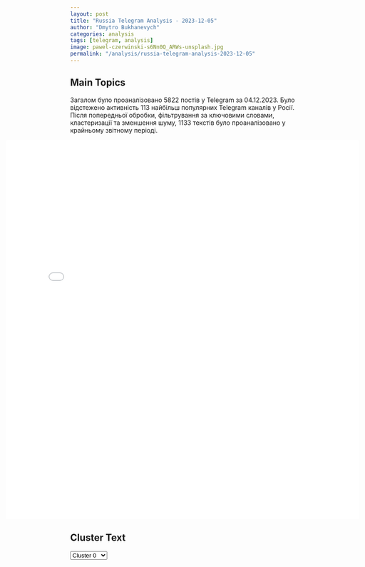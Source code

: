 ```yaml
---
layout: post
title: "Russia Telegram Analysis - 2023-12-05"
author: "Dmytro Bukhanevych"
categories: analysis
tags: [telegram, analysis]
image: pawel-czerwinski-s6Nn0Q_ARWs-unsplash.jpg
permalink: "/analysis/russia-telegram-analysis-2023-12-05"
---
```


<style>
    /* Adjusting iframe-container styles */
    .wide-iframe-container {
        width: calc(100% + 30vw);  /* Extending the width */
        margin-left: -15vw;       /* Negative margin to push to the left */
        overflow: hidden;         /* In case the iframe content spills over */
    }

    .wide-iframe-container iframe {
        width: 100%;  /* Making the iframe take the full width of its container */
        border: none; /* Removing any borders from the iframe */
    }

    /* Toggle mechanism */
    .hidden {
        display: none;
    }
    
    .show-content-target:checked + .show-content {
        display: block;
    }
</style>

<h2>Main Topics</h2>
<p>Загалом було проаналізовано 5822 постів у Telegram за 04.12.2023. Було відстежено активність 113 найбільш популярних Telegram каналів у Росії. Після попередньої обробки, фільтрування за ключовими словами, кластеризації та зменшення шуму, 1133 текстів було проаналізовано у крайньому звітному періоді.</p>
<!-- Embedding Main Plotly Visualization -->
<div class="wide-iframe-container">
    <iframe src="{{site.baseurl}}/visualizations/2023-12-05/fig_topics_time.html" height="850"></iframe>
</div>


<h2>Cluster Text</h2>

<!-- Dropdown to select a cluster -->
<select id="clusterSelector" onchange="displayClusterText()">
<option value="0">Cluster 0</option><option value="1">Cluster 1</option><option value="2">Cluster 2</option><option value="3">Cluster 3</option><option value="4">Cluster 4</option><option value="5">Cluster 5</option><option value="6">Cluster 6</option><option value="7">Cluster 7</option><option value="8">Cluster 8</option><option value="9">Cluster 9</option><option value="10">Cluster 10</option><option value="11">Cluster 11</option><option value="12">Cluster 12</option><option value="13">Cluster 13</option><option value="14">Cluster 14</option><option value="15">Cluster 15</option><option value="16">Cluster 16</option><option value="17">Cluster 17</option>
</select>

<!-- Display area for the selected cluster's text -->
<div id="clusterTextDisplay" class="hidden"></div>

<script type="text/javascript">
    var clusterDetails = {"0": "<b>Total Posts:</b> 55<br><b>Date:</b> 2023-12-04 11:50:37+00:00<br><b>Author:</b> solovievlive<br><b>Link:</b> https://t.me/s/SolovievLive/225632<br><b>Subscribers:</b> 1281462<br><b>Text:</b> \u0422\u0435\u043a\u0441\u0442: \u0413\u043b\u0430\u0432\u043d\u043e\u0435 \u0438\u0437 \u043d\u043e\u0432\u043e\u0433\u043e \u0431\u0440\u0438\u0444\u0438\u043d\u0433\u0430 \u041c\u0438\u043d\u043e\u0431\u043e\u0440\u043e\u043d\u044b \u0420\u043e\u0441\u0441\u0438\u0438:\ud83d\udccc\u0412\u0421 \u0420\u0424 \u043e\u0442\u0440\u0430\u0437\u0438\u043b\u0438 \u0430\u0442\u0430\u043a\u0443 \u0448\u0442\u0443\u0440\u043c\u043e\u0432\u044b\u0445 \u0433\u0440\u0443\u043f\u043f \u0412\u0421\u0423 \u0432 \u0425\u0430\u0440\u044c\u043a\u043e\u0432\u0441\u043a\u043e\u0439 \u043e\u0431\u043b\u0430\u0441\u0442\u0438 \u043d\u0430 \u043a\u0443\u043f\u044f\u043d\u0441\u043a\u043e\u043c \u043d\u0430\u043f\u0440\u0430\u0432\u043b\u0435\u043d\u0438\u0438;\ud83d\udccc\u0412\u0421\u0423 \u043f\u043e\u0442\u0435\u0440\u044f\u043b\u0438 \u0437\u0430 \u0441\u0443\u0442\u043a\u0438 \u043d\u0430 \u044e\u0436\u043d\u043e\u0434\u043e\u043d\u0435\u0446\u043a\u043e\u043c \u043d\u0430\u043f\u0440\u0430\u0432\u043b\u0435\u043d\u0438\u0438 \u0434\u043e 100 \u0432\u043e\u0435\u043d\u043d\u043e\u0441\u043b\u0443\u0436\u0430\u0449\u0438\u0445;\ud83d\udccc\u0412\u0421 \u0420\u0424 \u043e\u0442\u0440\u0430\u0437\u0438\u043b\u0438 \u043d\u0430 \u043a\u0440\u0430\u0441\u043d\u043e\u043b\u0438\u043c\u0430\u043d\u0441\u043a\u043e\u043c \u043d\u0430\u043f\u0440\u0430\u0432\u043b\u0435\u043d\u0438\u0438 \u043f\u044f\u0442\u044c \u0430\u0442\u0430\u043a \u0412\u0421\u0423, \u043f\u0440\u043e\u0442\u0438\u0432\u043d\u0438\u043a \u043f\u043e\u0442\u0435\u0440\u044f\u043b \u0434\u043e 280 \u0432\u043e\u0435\u043d\u043d\u044b\u0445;\ud83d\udccc\u041f\u0412\u041e \u0420\u0424 \u0437\u0430 \u0441\u0443\u0442\u043a\u0438 \u0441\u0431\u0438\u043b\u0430 30 \u0443\u043a\u0440\u0430\u0438\u043d\u0441\u043a\u0438\u0445 \u0431\u0435\u0441\u043f\u0438\u043b\u043e\u0442\u043d\u0438\u043a\u043e\u0432 \u0438 \u0441\u043d\u0430\u0440\u044f\u0434 \u0420\u0421\u0417\u041e HIMARS;\ud83d\udccc\u041f\u043e\u0434\u0440\u0430\u0437\u0434\u0435\u043b\u0435\u043d\u0438\u044f \u0412\u0421 \u0420\u0424 \u043d\u0430\u043d\u0435\u0441\u043b\u0438 \u043f\u043e\u0440\u0430\u0436\u0435\u043d\u0438\u0435 \u0436\u0438\u0432\u043e\u0439 \u0441\u0438\u043b\u0435 \u0438 \u0442\u0435\u0445\u043d\u0438\u043a\u0438 \u0434\u0432\u0443\u0445 \u0431\u0440\u0438\u0433\u0430\u0434 \u0412\u0421\u0423 \u043d\u0430 \u0434\u043e\u043d\u0435\u0446\u043a\u043e\u043c \u043d\u0430\u043f\u0440\u0430\u0432\u043b\u0435\u043d\u0438\u0438;\ud83d\udccc\u0412\u0421 \u0420\u0424 \u0437\u0430 \u0441\u0443\u0442\u043a\u0438 \u043e\u0442\u0440\u0430\u0437\u0438\u043b\u0438 \u043d\u0430 \u0437\u0430\u043f\u043e\u0440\u043e\u0436\u0441\u043a\u043e\u043c \u043d\u0430\u043f\u0440\u0430\u0432\u043b\u0435\u043d\u0438\u0438 \u0430\u0442\u0430\u043a\u0443 \u0448\u0442\u0443\u0440\u043c\u043e\u0432\u044b\u0445 \u0433\u0440\u0443\u043f\u043f \u0412\u0421\u0423 \u0432 \u0440\u0430\u0439\u043e\u043d\u0435 \u041d\u0435\u0441\u0442\u0435\u0440\u044f\u043d\u043a\u0438, \u043f\u0440\u043e\u0442\u0438\u0432\u043d\u0438\u043a \u043f\u043e\u0442\u0435\u0440\u044f\u043b \u0434\u043e 40 \u0432\u043e\u0435\u043d\u043d\u043e\u0441\u043b\u0443\u0436\u0430\u0449\u0438\u0445;\ud83d\udccc\u0412\u0421\u0423 \u043f\u043e\u0442\u0435\u0440\u044f\u043b\u0438 \u0437\u0430 \u0441\u0443\u0442\u043a\u0438 \u0434\u043e 300 \u0432\u043e\u0435\u043d\u043d\u043e\u0441\u043b\u0443\u0436\u0430\u0449\u0438\u0445 \u043d\u0430 \u0434\u043e\u043d\u0435\u0446\u043a\u043e\u043c \u043d\u0430\u043f\u0440\u0430\u0432\u043b\u0435\u043d\u0438\u0438.", "1": "<b>Total Posts:</b> 31<br><b>Date:</b> 2023-12-04 11:00:56+00:00<br><b>Author:</b> ostashkonews<br><b>Link:</b> https://t.me/s/OstashkoNews/108707<br><b>Subscribers:</b> 357032<br><b>Text:</b> \u0422\u0435\u043a\u0441\u0442: \ud83c\uddfa\ud83c\udde6\ud83c\uddfa\ud83c\uddf8 \u0417\u0430\u043b\u0443\u0436\u043d\u044b\u0439 \u043f\u043e\u043f\u0440\u043e\u0441\u0438\u043b \u0443 \u041e\u0441\u0442\u0438\u043d\u0430 17 \u043c\u043b\u043d \u0441\u043d\u0430\u0440\u044f\u0434\u043e\u0432 \u0438 $350-400 \u043c\u043b\u0440\u0434 \u0434\u043b\u044f \u00ab\u0434\u0435\u043e\u043a\u043a\u0443\u043f\u0430\u0446\u0438\u0438 \u0423\u043a\u0440\u0430\u0438\u043d\u044b\u00bb \u041e\u0431 \u044d\u0442\u043e\u043c \u0441\u043e\u043e\u0431\u0449\u0438\u043b\u0430 \u00ab\u0423\u043a\u0440\u0430\u0438\u043d\u0441\u043a\u0430\u044f \u043f\u0440\u0430\u0432\u0434\u0430\u00bb \u0441\u043e \u0441\u0441\u044b\u043b\u043a\u043e\u0439 \u043d\u0430 \u0438\u0441\u0442\u043e\u0447\u043d\u0438\u043a, \u0437\u043d\u0430\u043a\u043e\u043c\u044b\u0439 \u0441 \u0441\u043e\u0434\u0435\u0440\u0436\u0430\u043d\u0438\u0435\u043c \u043f\u0435\u0440\u0435\u0433\u043e\u0432\u043e\u0440\u043e\u0432 \u0432\u043e \u0432\u0440\u0435\u043c\u044f \u0432\u0438\u0437\u0438\u0442\u0430 \u0433\u043b\u0430\u0432\u044b \u041f\u0435\u043d\u0442\u0430\u0433\u043e\u043d\u0430 \u0432 \u041a\u0438\u0435\u0432. \ud83d\udcdd \u00ab\u041e\u0441\u0442\u0438\u043d\u0443 \u043e\u0437\u0432\u0443\u0447\u0438\u043b\u0438 \u043f\u043e\u0442\u0440\u0435\u0431\u043d\u043e\u0441\u0442\u044c \u0432 17 \u043c\u0438\u043b\u043b\u0438\u043e\u043d\u0430\u0445 \u0441\u043d\u0430\u0440\u044f\u0434\u043e\u0432. \u041e\u043d, \u043c\u044f\u0433\u043a\u043e \u0433\u043e\u0432\u043e\u0440\u044f, \u0443\u0434\u0438\u0432\u0438\u043b\u0441\u044f, \u043f\u043e\u0442\u043e\u043c\u0443 \u0447\u0442\u043e \u0432\u043e \u0432\u0441\u0435\u043c \u043c\u0438\u0440\u0435 \u043d\u0435 \u0441\u043e\u0431\u0440\u0430\u0442\u044c \u0441\u0442\u043e\u043b\u044c\u043a\u043e \u0441\u043d\u0430\u0440\u044f\u0434\u043e\u0432\u00bb, \u2013 \u0441\u043a\u0430\u0437\u0430\u043b \u0438\u0441\u0442\u043e\u0447\u043d\u0438\u043a \u0438\u0437\u0434\u0430\u043d\u0438\u044f.\u0417\u0430\u043b\u0443\u0436\u043d\u044b\u0439 \u0442\u0430\u043a\u0436\u0435 \u043f\u043e\u043f\u0440\u043e\u0441\u0438\u043b \u0443 \u0412\u0430\u0448\u0438\u043d\u0433\u0442\u043e\u043d\u0430 \u00ab350-400 \u043c\u0438\u043b\u043b\u0438\u0430\u0440\u0434\u043e\u0432 \u0434\u043e\u043b\u043b\u0430\u0440\u043e\u0432\u00bb, \u0447\u0442\u043e\u0431\u044b \u0441\u043e\u0432\u0435\u0440\u0448\u0438\u0442\u044c \u00ab\u0434\u0435\u043e\u043a\u043a\u0443\u043f\u0430\u0446\u0438\u044e\u00bb \u0423\u043a\u0440\u0430\u0438\u043d\u044b. \u041d\u043e \u0441\u0430\u043c\u043e\u0435 \u0438\u043d\u0442\u0435\u0440\u0435\u0441\u043d\u043e\u0435 \u2013 \u0433\u043b\u0430\u0432\u043a\u043e\u043c \u0412\u0421\u0423 \u043f\u043e\u0436\u0430\u043b\u043e\u0432\u0430\u043b\u0441\u044f \u041e\u0441\u0442\u0438\u043d\u0443 \u043d\u0430 \u0432\u043c\u0435\u0448\u0430\u0442\u0435\u043b\u044c\u0441\u0442\u0432\u043e \u043e\u0444\u0438\u0441\u0430 \u0417\u0435\u043b\u0435\u043d\u0441\u043a\u043e\u0433\u043e \u0432 \u0443\u043f\u0440\u0430\u0432\u043b\u0435\u043d\u0438\u0435 \u0432\u043e\u0439\u0441\u043a\u0430\u043c\u0438.\ud83d\udcdd \u00ab\u041d\u0443, \u044f\u0441\u043d\u043e, \u0447\u0442\u043e \u0438 \u043f\u0440\u0435\u0437\u0438\u0434\u0435\u043d\u0442 \u043e \u0442\u0430\u043a\u0438\u0445 \u0440\u0430\u0437\u0433\u043e\u0432\u043e\u0440\u0430\u0445 \u0443\u0437\u043d\u0430\u043b. \u0418 \u043e\u043d\u0438 \u043d\u0435 \u0441\u043f\u043e\u0441\u043e\u0431\u0441\u0442\u0432\u0443\u044e\u0442 \u0434\u043e\u0432\u0435\u0440\u0438\u044e\u00bb, \u2013 \u043f\u0438\u0448\u0435\u0442 \u00ab\u0423\u043a\u0440\u0430\u0438\u043d\u0441\u043a\u0430\u044f \u043f\u0440\u0430\u0432\u0434\u0430\u00bb.\u2757\ufe0f \u041d\u0430 \u0411\u0430\u043d\u043a\u043e\u0432\u043e\u0439 \u043f\u0440\u0438 \u044d\u0442\u043e\u043c \u043f\u043e\u043d\u0438\u043c\u0430\u044e\u0442, \u0447\u0442\u043e \u0443\u0432\u043e\u043b\u044c\u043d\u0435\u043d\u0438\u0435 \u0417\u0430\u043b\u0443\u0436\u043d\u043e\u0433\u043e \u0442\u043e\u043b\u044c\u043a\u043e \u043f\u043e\u0441\u043f\u043e\u0441\u043e\u0431\u0441\u0442\u0432\u0443\u0435\u0442 \u0435\u0433\u043e \u043f\u043e\u043b\u0438\u0442\u0438\u0447\u0435\u0441\u043a\u043e\u0439 \u043a\u0430\u0440\u044c\u0435\u0440\u0435, \u0442\u0430\u043a \u0447\u0442\u043e \u0432 \u043a\u043e\u043c\u0430\u043d\u0434\u0435 \u0417\u0435\u043b\u0435\u043d\u0441\u043a\u043e\u0433\u043e \u043d\u0435\u043c\u0430\u043b\u043e \u0442\u0435\u0445, \u043a\u0442\u043e \u043a\u0430\u0442\u0435\u0433\u043e\u0440\u0438\u0447\u0435\u0441\u043a\u0438 \u043f\u0440\u043e\u0442\u0438\u0432 \u043e\u0442\u0441\u0442\u0430\u0432\u043a\u0438 \u0433\u043b\u0430\u0432\u043a\u043e\u043c\u0430. \u0422\u0435\u043c \u0431\u043e\u043b\u0435\u0435, \u0447\u0442\u043e \u0434\u0430\u0432\u0438\u0442\u044c \u043d\u0430 \u043d\u0435\u0433\u043e \u043c\u043e\u0436\u043d\u043e \u0434\u0440\u0443\u0433\u0438\u043c\u0438 \u0441\u043f\u043e\u0441\u043e\u0431\u0430\u043c\u0438.\u2716\ufe0f \u041d\u0430\u043f\u0440\u0438\u043c\u0435\u0440, \u043f\u043e\u0441\u043b\u0435 \u043e\u0442\u043a\u0440\u043e\u0432\u0435\u043d\u0438\u0439 \u0417\u0430\u043b\u0443\u0436\u043d\u043e\u0433\u043e \u0438\u0437\u0434\u0430\u043d\u0438\u044e The Economist \u043f\u043e \u0443\u0434\u0438\u0432\u0438\u0442\u0435\u043b\u044c\u043d\u043e\u043c\u0443 \u0441\u043e\u0432\u043f\u0430\u0434\u0435\u043d\u0438\u044e \u0431\u044b\u043b \u043b\u0438\u043a\u0432\u0438\u0434\u0438\u0440\u043e\u0432\u0430\u043d \u043f\u043e\u043c\u043e\u0449\u043d\u0438\u043a \u0433\u043b\u0430\u0432\u043a\u043e\u043c\u0430. \u0427\u0442\u043e \u0442\u043e\u0433\u0434\u0430 \u0436\u0434\u0435\u0442 \u0417\u0430\u043b\u0443\u0436\u043d\u043e\u0433\u043e \u043f\u043e\u0441\u043b\u0435 \u043e\u0442\u043a\u0440\u043e\u0432\u0435\u043d\u043d\u044b\u0445 \u0436\u0430\u043b\u043e\u0431 \u043d\u0430 \u0417\u0435\u043b\u0435\u043d\u0441\u043a\u043e\u0433\u043e \u0438\u0445 \u043e\u0431\u0449\u0438\u043c \u0445\u043e\u0437\u044f\u0435\u0432\u0430\u043c?", "2": "<b>Total Posts:</b> 389<br><b>Date:</b> 2023-12-04 17:33:16+00:00<br><b>Author:</b> swodki<br><b>Link:</b> https://t.me/s/swodki/327357<br><b>Subscribers:</b> 254665<br><b>Text:</b> \u0422\u0435\u043a\u0441\u0442: \u2757\ufe0f\u041a\u0430\u0434\u0440\u044b \u0441 \u043f\u0435\u0440\u0435\u0434\u043e\u0432\u043e\u0439 \u043d\u0430 \u042e\u0436\u043d\u043e-\u0414\u043e\u043d\u0435\u0446\u043a\u043e\u043c \u043d\u0430\u043f\u0440\u0430\u0432\u043b\u0435\u043d\u0438\u0438\u0410\u0440\u0442\u0438\u043b\u043b\u0435\u0440\u0438\u0441\u0442\u044b \u0433\u0440\u0443\u043f\u043f\u0438\u0440\u043e\u0432\u043a\u0438 \u00ab\u0412\u043e\u0441\u0442\u043e\u043a\u00bb \u043f\u0440\u043e\u0434\u043e\u043b\u0436\u0430\u044e\u0442 \u043a\u043e\u0448\u043c\u0430\u0440\u0438\u0442\u044c \u0432\u044d\u0441\u044d\u0443\u0448\u043d\u0438\u043a\u043e\u0432. \u0421 \u043f\u043e\u043c\u043e\u0449\u044c\u044e \u0420\u0421\u0417\u041e \u00ab\u0413\u0440\u0430\u0434\u00bb \u0431\u043e\u0439\u0446\u044b \u0438\u0437 \u0411\u0443\u0440\u044f\u0442\u0438\u0438 \u0443\u043d\u0438\u0447\u0442\u043e\u0436\u0430\u044e\u0442 \u043b\u0435\u0433\u043a\u043e\u0431\u0440\u043e\u043d\u0438\u0440\u043e\u0432\u0430\u043d\u043d\u0443\u044e \u0442\u0435\u0445\u043d\u0438\u043a\u0443 \u0438 \u0436\u0438\u0432\u0443\u044e \u0441\u0438\u043b\u0443 \u0412\u0421\u0423. \u041e\u0441\u043e\u0431\u043e\u0435 \u0432\u043d\u0438\u043c\u0430\u043d\u0438\u0435 \u0443\u0434\u0435\u043b\u044f\u044e\u0442 \u043a\u043e\u043d\u0442\u0440\u0431\u0430\u0442\u0430\u0440\u0435\u0439\u043d\u043e\u0439 \u0431\u043e\u0440\u044c\u0431\u0435.\u041e\u0434\u0438\u043d \u0438\u0437 \u0432\u043e\u0435\u043d\u043d\u044b\u0445 \u0434\u043e\u0431\u0430\u0432\u043b\u044f\u0435\u0442: \u00ab\u0414\u0430\u043b\u044c\u043d\u043e\u0441\u0442\u044c \u2014 20 \u043a\u043c, 40 \u0441\u043d\u0430\u0440\u044f\u0434\u043e\u0432, \u0435\u0441\u043b\u0438 \u0441\u0442\u0440\u0435\u043b\u044f\u0442\u044c \u0448\u0435\u0441\u0442\u044c\u044e \u043c\u0430\u0448\u0438\u043d\u0430\u043c\u0438 \u2014 \u043f\u043e\u043a\u0440\u044b\u0432\u0430\u0435\u0442 \u043f\u043b\u043e\u0449\u0430\u0434\u044c \u0442\u0440\u0438 \u0444\u0443\u0442\u0431\u043e\u043b\u044c\u043d\u044b\u0445 \u043f\u043e\u043b\u044f\u00bb.\u041f\u043e\u0434\u0440\u043e\u0431\u043d\u0435\u0435 \u2014 \u043d\u0430 \u0432\u0438\u0434\u0435\u043e.\"RT \u043d\u0430 \u0440\u0443\u0441\u0441\u043a\u043e\u043c\"", "3": "<b>Total Posts:</b> 37<br><b>Date:</b> 2023-12-04 18:15:41+00:00<br><b>Author:</b> mikle1on<br><b>Link:</b> https://t.me/s/Mikle1On/20056<br><b>Subscribers:</b> 605209<br><b>Text:</b> \u0422\u0435\u043a\u0441\u0442: \ud83e\uddd0\ud83e\uddd0\ud83e\uddd0\ud83e\uddd0\ud83e\uddd0\ud83e\uddd0\ud83e\uddd0\u0412\u043e\u0435\u043d\u043d\u043e-\u043f\u043e\u043b\u0438\u0442\u0438\u0447\u0435\u0441\u043a\u0438\u0439 \u043e\u0431\u043e\u0437\u0440\u0435\u0432\u0430\u0442\u0435\u043b\u044c \u041c\u0438\u0445\u0430\u0438\u043b \u041e\u043d\u0443\u0444\u0440\u0438\u0435\u043d\u043a\u043e: \u00ab\u0414\u0435-\u0444\u0430\u043a\u0442\u043e \u043f\u0440\u043e\u0442\u0438\u0432\u043d\u0438\u043a \u0440\u0430\u0441\u043f\u044b\u043b\u044f\u0435\u0442 \u0441\u0432\u043e\u0438 \u0441\u0438\u043b\u044b\u00bb| \u041f\u043e\u0441\u043b\u0435\u0434\u043d\u044f\u044f \u0441\u0432\u043e\u0434\u043a\u0430 \u043d\u043e\u0432\u043e\u0441\u0442\u0435\u0439 \u0421\u0412\u041e \u043e\u0442 4 \u0434\u0435\u043a\u0430\u0431\u0440\u044f. \u041d\u043e\u0432\u044b\u0439 \u0432\u044b\u043f\u0443\u0441\u043a \u0441\u043e\u0432\u043c\u0435\u0441\u0442\u043d\u043e\u0433\u043e \u043f\u0440\u043e\u0435\u043a\u0442\u0430 360 \u0438 \u041c\u0438\u0445\u0430\u0438\u043b\u0430 \u041e\u043d\u0443\u0444\u0440\u0438\u0435\u043d\u043a\u043e @Mikle1On. \u041f\u043e\u0434\u0440\u043e\u0431\u043d\u044b\u0439 \u0440\u0430\u0437\u0431\u043e\u0440 \u0441\u0438\u0442\u0443\u0430\u0446\u0438\u0438 \u043d\u0430 \u0444\u0440\u043e\u043d\u0442\u0430\u0445, \u043d\u043e\u0432\u043e\u0441\u0442\u0438 \u043e \u043f\u0440\u043e\u0434\u0432\u0438\u0436\u0435\u043d\u0438\u0438 \u0440\u043e\u0441\u0441\u0438\u0439\u0441\u043a\u0438\u0445 \u0432\u043e\u0439\u0441\u043a \u0438 \u043f\u043e\u0442\u0435\u0440\u044f\u0445 \u0412\u0421\u0423. \u0422\u0435\u043f\u0435\u0440\u044c \u043d\u0430 \u0432\u0441\u0435\u0445 \u043f\u043b\u043e\u0449\u0430\u0434\u043a\u0430\u0445 360, \u043d\u0435 \u043f\u0440\u043e\u043f\u0443\u0441\u0442\u0438\u0442\u0435!#\u043e\u043d\u0443\u0444\u0440\u0438\u0435\u043d\u043a\u043e\u043d\u0430360\u041f\u043e\u0434\u043f\u0438\u0441\u0430\u0442\u044c\u0441\u044f \u043d\u0430 360", "4": "<b>Total Posts:</b> 32<br><b>Date:</b> 2023-12-04 15:52:31+00:00<br><b>Author:</b> breakingmash<br><b>Link:</b> https://t.me/s/breakingmash/49916<br><b>Subscribers:</b> 2122155<br><b>Text:</b> \u0422\u0435\u043a\u0441\u0442: \"\u0427\u0442\u043e \u043a\u0430\u0441\u0430\u0435\u0442\u0441\u044f \u0420\u043e\u0441\u0441\u0438\u0438, \u0442\u043e \u043c\u044b \u043f\u0440\u043e\u0432\u043e\u0434\u0438\u043b\u0438 \u0438 \u043f\u0440\u043e\u0432\u043e\u0434\u0438\u043c \u043d\u0435\u0437\u0430\u0432\u0438\u0441\u0438\u043c\u044b\u0439, \u043f\u043e\u0441\u043b\u0435\u0434\u043e\u0432\u0430\u0442\u0435\u043b\u044c\u043d\u044b\u0439 \u0438 \u043f\u0440\u0438\u043d\u0446\u0438\u043f\u0438\u0430\u043b\u044c\u043d\u044b\u0439 \u0432\u043d\u0435\u0448\u043d\u0435\u043f\u043e\u043b\u0438\u0442\u0438\u0447\u0435\u0441\u043a\u0438\u0439 \u043a\u0443\u0440\u0441, \u043e\u0442\u043a\u0440\u044b\u0442\u044b \u043a \u043a\u043e\u043d\u0441\u0442\u0440\u0443\u043a\u0442\u0438\u0432\u043d\u043e\u043c\u0443 \u043f\u0430\u0440\u0442\u043d\u0451\u0440\u0441\u0442\u0432\u0443 \u0441\u043e \u0432\u0441\u0435\u043c\u0438 \u0431\u0435\u0437 \u0438\u0441\u043a\u043b\u044e\u0447\u0435\u043d\u0438\u044f \u0441\u0442\u0440\u0430\u043d\u0430\u043c\u0438 \u0438 \u043d\u0435 \u043f\u0440\u0438\u0435\u043c\u043b\u0435\u043c \u0431\u043b\u043e\u043a\u043e\u0432\u0443\u044e \u043a\u043e\u043d\u0444\u0440\u043e\u043d\u0442\u0430\u0446\u0438\u044e, \u043b\u044e\u0431\u044b\u0435 \u0448\u0430\u0433\u0438, \u0438\u0434\u0443\u0449\u0438\u0435 \u0432\u0440\u0430\u0437\u0440\u0435\u0437 \u0432 \u0423\u0441\u0442\u0430\u0432\u043e\u043c \u041e\u041e\u041d\" \u0412\u043b\u0430\u0434\u0438\u043c\u0438\u0440 \u041f\u0443\u0442\u0438\u043d \u043f\u0440\u0438\u043d\u044f\u043b \u0432\u0435\u0440\u0438\u0442\u0435\u043b\u044c\u043d\u044b\u0435 \u0433\u0440\u0430\u043c\u043e\u0442\u044b \u043e\u0442 \u0438\u043d\u043e\u0441\u0442\u0440\u0430\u043d\u043d\u044b\u0445 \u043f\u043e\u0441\u043b\u043e\u0432. \u0413\u043b\u0430\u0432\u043d\u044b\u0435 \u0437\u0430\u044f\u0432\u043b\u0435\u043d\u0438\u044f \u043f\u0440\u0435\u0437\u0438\u0434\u0435\u043d\u0442\u0430:\u2014 \u0421\u043e\u0442\u0440\u0443\u0434\u043d\u0438\u0447\u0435\u0441\u0442\u0432\u043e \u0420\u0424 \u0438 \u0424\u0420\u0413 \u0432 \u0431\u0443\u043a\u0432\u0430\u043b\u044c\u043d\u043e\u043c \u0441\u043c\u044b\u0441\u043b\u0435 \u0431\u044b\u043b\u043e \u043f\u043e\u0434\u043e\u0440\u0432\u0430\u043d\u043e, \u0432 \u0442\u043e\u043c \u0447\u0438\u0441\u043b\u0435, \u0434\u0438\u0432\u0435\u0440\u0441\u0438\u0435\u0439 \u043d\u0430 \u0421\u0435\u0432\u0435\u0440\u043d\u044b\u0445 \u043f\u043e\u0442\u043e\u043a\u0430\u0445.\u2014 \u0420\u043e\u0441\u0441\u0438\u044f \u043d\u0435 \u0438\u043c\u0435\u0435\u0442 \u043f\u0440\u0435\u0434\u0432\u0437\u044f\u0442\u044b\u0445 \u0438 \u0432\u0440\u0430\u0436\u0434\u0435\u0431\u043d\u044b\u0445 \u043d\u0430\u043c\u0435\u0440\u0435\u043d\u0438\u0439 \u043a \u043a\u043e\u043c\u0443 \u0431\u044b \u0442\u043e \u043d\u0438 \u0431\u044b\u043b\u043e, \u0440\u0430\u0441\u0441\u0447\u0438\u0442\u044b\u0432\u0430\u0435\u0442 \u043d\u0430 \u0440\u0430\u0432\u043d\u043e\u043f\u0440\u0430\u0432\u0438\u0435 \u0432 \u043e\u0442\u043d\u043e\u0448\u0435\u043d\u0438\u044f\u0445 \u0441 \u0438\u043d\u043e\u0441\u0442\u0440\u0430\u043d\u043d\u044b\u043c\u0438 \u043f\u0430\u0440\u0442\u043d\u0435\u0440\u0430\u043c\u0438.\u2014 \u0420\u043e\u0441\u0441\u0438\u044f \u043f\u0440\u043e\u0432\u043e\u0434\u0438\u0442 \u043d\u0435\u0437\u0430\u0432\u0438\u0441\u0438\u043c\u0443\u044e \u043f\u043e\u043b\u0438\u0442\u0438\u043a\u0443 \u0438 \u043e\u0442\u043a\u0440\u044b\u0442\u0430 \u043a \u0441\u043e\u0442\u0440\u0443\u0434\u043d\u0438\u0447\u0435\u0441\u0442\u0432\u0443, \u043d\u0435 \u043f\u0440\u0438\u0435\u043c\u043b\u0435\u0442 \u0431\u043b\u043e\u043a\u043e\u0432\u044b\u0439 \u0441\u0442\u0430\u0442\u0443\u0441.\u2014 \u0420\u043e\u0441\u0441\u0438\u044f, \u043a\u0430\u043a \u0431\u0443\u0434\u0443\u0449\u0438\u0439 \u043f\u0440\u0435\u0434\u0441\u0435\u0434\u0430\u0442\u0435\u043b\u044c, \u043d\u0430\u043c\u0435\u0440\u0435\u043d\u0430 \u0441\u043e\u0434\u0435\u0439\u0441\u0442\u0432\u043e\u0432\u0430\u0442\u044c \u043f\u043e\u0432\u044b\u0448\u0435\u043d\u0438\u044e \u0440\u043e\u043b\u0438 \u0411\u0420\u0418\u041a\u0421.\u2014 \u0420\u043e\u0441\u0441\u0438\u044f \u0438 \u041c\u0430\u043b\u0438 \u0432\u0437\u0430\u0438\u043c\u043e\u0434\u0435\u0439\u0441\u0442\u0432\u0443\u044e\u0442 \u0432 \u0441\u0444\u0435\u0440\u0435 \u0431\u043e\u0440\u044c\u0431\u044b \u0441 \u043c\u0435\u0436\u0434\u0443\u043d\u0430\u0440\u043e\u0434\u043d\u044b\u043c \u0442\u0435\u0440\u0440\u043e\u0440\u0438\u0437\u043c\u043e\u043c.\u2014 \u041e\u0442\u043d\u043e\u0448\u0435\u043d\u0438\u044f \u0420\u043e\u0441\u0441\u0438\u0438 \u0438 \u042e\u0436\u043d\u043e\u0439 \u041a\u043e\u0440\u0435\u0438 \u043f\u0435\u0440\u0435\u0436\u0438\u0432\u0430\u044e\u0442 \u043d\u0435 \u043b\u0443\u0447\u0448\u0438\u0435 \u0432\u0440\u0435\u043c\u0435\u043d\u0430.\u2014 \u041d\u044b\u043d\u0435\u0448\u043d\u0435\u0435 \u0437\u0430\u043c\u043e\u0440\u043e\u0436\u0435\u043d\u043d\u043e\u0435 \u0441\u043e\u0441\u0442\u043e\u044f\u043d\u0438\u0435 \u043e\u0442\u043d\u043e\u0448\u0435\u043d\u0438\u0439 \u0420\u043e\u0441\u0441\u0438\u0438 \u0438 \u0413\u0435\u0440\u043c\u0430\u043d\u0438\u0438 \u043d\u0435\u0432\u044b\u0433\u043e\u0434\u043d\u043e \u043e\u0431\u0435\u0438\u043c \u0441\u0442\u043e\u0440\u043e\u043d\u0430\u043c, \u043d\u043e \u043f\u0440\u0435\u0436\u0434\u0435 \u0432\u0441\u0435\u0433\u043e \u0411\u0435\u0440\u043b\u0438\u043d\u0443.\u2014 \u0412 \u043e\u0442\u043d\u043e\u0448\u0435\u043d\u0438\u044f\u0445 \u0420\u043e\u0441\u0441\u0438\u0438 \u0441\u043e \u0428\u0432\u0435\u0446\u0438\u0435\u0439, \u043a \u0441\u043e\u0436\u0430\u043b\u0435\u043d\u0438\u044e, \u043f\u043e\u043b\u043d\u043e\u0441\u0442\u044c\u044e \u0441\u0432\u0435\u0440\u043d\u0443\u0442\u044b \u043f\u043e\u043b\u0438\u0442\u0438\u0447\u0435\u0441\u043a\u0438\u0435 \u043a\u043e\u043d\u0442\u0430\u043a\u0442\u044b, \u043a\u0443\u043b\u044c\u0442\u0443\u0440\u043d\u044b\u0435 \u0438 \u044d\u043a\u043e\u043d\u043e\u043c\u0438\u0447\u0435\u0441\u043a\u0438\u0435 \u0441\u0432\u044f\u0437\u0438. \u041e\u0442\u043a\u0430\u0437 \u0421\u0442\u043e\u043a\u0433\u043e\u043b\u044c\u043c\u0430 \u043e\u0442 \u043f\u0440\u043e\u0432\u043e\u0434\u0438\u0432\u0448\u0435\u0439\u0441\u044f \u043d\u0430 \u043f\u0440\u043e\u0442\u044f\u0436\u0435\u043d\u0438\u0438 200 \u043b\u0435\u0442 \u043f\u043e\u043b\u0438\u0442\u0438\u043a\u0438 \u0432\u044b\u0437\u044b\u0432\u0430\u0435\u0442 \u043d\u0435\u0434\u043e\u0443\u043c\u0435\u043d\u0438\u0435 \u0443 \u041c\u043e\u0441\u043a\u0432\u044b.\u2014 \u0414\u0432\u0443\u0441\u0442\u043e\u0440\u043e\u043d\u043d\u0438\u0439 \u0434\u0438\u0430\u043b\u043e\u0433 \u043c\u0435\u0436\u0434\u0443 \u0420\u043e\u0441\u0441\u0438\u0435\u0439 \u0438 \u0421\u043b\u043e\u0432\u0435\u043d\u0438\u0435\u0439, \u043a \u0441\u043e\u0436\u0430\u043b\u0435\u043d\u0438\u044e, \u043f\u0440\u0438\u043e\u0441\u0442\u0430\u043d\u043e\u0432\u043b\u0435\u043d, \u043d\u043e \u041c\u043e\u0441\u043a\u0432\u0430 \u043e\u0442\u043a\u0440\u044b\u0442\u0430 \u043a \u0435\u0433\u043e \u0432\u043e\u0437\u043e\u0431\u043d\u043e\u0432\u043b\u0435\u043d\u0438\u044e.\u2014 \u041e\u0442\u043d\u043e\u0448\u0435\u043d\u0438\u044f \u0420\u043e\u0441\u0441\u0438\u0438 \u0438 \u041f\u0430\u043a\u0438\u0441\u0442\u0430\u043d\u0430 \u043d\u043e\u0441\u044f\u0442 \u0434\u0440\u0443\u0436\u0435\u0441\u0442\u0432\u0435\u043d\u043d\u044b\u0439 \u0445\u0430\u0440\u0430\u043a\u0442\u0435\u0440.\u2014 \u0421\u0443\u0434\u0430 \u0441 \u0440\u043e\u0441\u0441\u0438\u0439\u0441\u043a\u0438\u043c \u0437\u0435\u0440\u043d\u043e\u043c \u043d\u0430 \u0434\u0430\u043d\u043d\u044b\u0439 \u043c\u043e\u043c\u0435\u043d\u0442 \u043d\u0430\u043f\u0440\u0430\u0432\u043b\u044f\u044e\u0442\u0441\u044f \u0432 \u0448\u0435\u0441\u0442\u044c \u0441\u0442\u0440\u0430\u043d.\u2014 \u041c\u043e\u0441\u043a\u0432\u0430 \u043d\u0430\u0434\u0435\u0435\u0442\u0441\u044f, \u0447\u0442\u043e \u043e\u0442\u043d\u043e\u0448\u0435\u043d\u0438\u044f \u0420\u043e\u0441\u0441\u0438\u0438 \u0441 \u0412\u0435\u043b\u0438\u043a\u043e\u0431\u0440\u0438\u0442\u0430\u043d\u0438\u0435\u0439 \u0431\u0443\u0434\u0443\u0442 \u0443\u043b\u0443\u0447\u0448\u0430\u0442\u044c\u0441\u044f \u0432 \u0431\u0443\u0434\u0443\u0449\u0435\u043c.\u2014 \u041f\u0430\u0440\u0442\u043d\u0435\u0440\u0441\u0442\u0432\u043e \u0420\u043e\u0441\u0441\u0438\u0438 \u0438 \u0422\u0443\u0440\u0446\u0438\u0438 \u043d\u0430\u0445\u043e\u0434\u0438\u0442\u0441\u044f \u043d\u0430 \u0432\u044b\u0441\u043e\u043a\u043e\u043c \u0443\u0440\u043e\u0432\u043d\u0435, \u043f\u0440\u043e\u0438\u0441\u0445\u043e\u0434\u044f\u0442 \u0440\u0435\u0433\u0443\u043b\u044f\u0440\u043d\u044b\u0435 \u043a\u043e\u043d\u0442\u0430\u043a\u0442\u044b \u043d\u0430 \u043f\u0440\u0435\u0437\u0438\u0434\u0435\u043d\u0442\u0441\u043a\u043e\u043c \u0443\u0440\u043e\u0432\u043d\u0435.\u2014 \u0414\u0432\u0443\u0445\u0441\u0442\u043e\u0440\u043e\u043d\u043d\u0438\u0435 \u043a\u043e\u043d\u0442\u0430\u043a\u0442\u044b \u0441 \u0410\u0432\u0441\u0442\u0440\u0430\u043b\u0438\u0435\u0439 \u043f\u043e\u043b\u043d\u043e\u0441\u0442\u044c\u044e \u0441\u0432\u0435\u0440\u043d\u0443\u0442\u044b.\ud83d\ude0b \u041f\u043e\u0434\u043f\u0438\u0441\u044b\u0432\u0430\u0439\u0441\u044f \u043d\u0430 Mash", "5": "<b>Total Posts:</b> 45<br><b>Date:</b> 2023-12-04 18:44:35+00:00<br><b>Author:</b> sladkov_plus<br><b>Link:</b> https://t.me/s/Sladkov_plus/9244<br><b>Subscribers:</b> 954025<br><b>Text:</b> \u0422\u0435\u043a\u0441\u0442: \ud83c\uddf7\ud83c\uddfa \u041f\u0440\u0435\u0437\u0438\u0434\u0435\u043d\u0442 \u0412\u043b\u0430\u0434\u0438\u043c\u0438\u0440 \u041f\u0443\u0442\u0438\u043d \u043f\u0440\u0438\u0433\u043b\u0430\u0441\u0438\u043b \u043d\u043e\u0432\u044b\u0445 \u0438\u043d\u043e\u0441\u0442\u0440\u0430\u043d\u043d\u044b\u0445 \u043f\u043e\u0441\u043b\u043e\u0432 \u043f\u043e\u0441\u0435\u0442\u0438\u0442\u044c \u041c\u0435\u0436\u0434\u0443\u043d\u0430\u0440\u043e\u0434\u043d\u0443\u044e \u0432\u044b\u0441\u0442\u0430\u0432\u043a\u0443-\u0444\u043e\u0440\u0443\u043c \"\u0420\u043e\u0441\u0441\u0438\u044f\" \u043d\u0430 \u0412\u0414\u041d\u0425 \u0432\u043e \u0432\u0440\u0435\u043c\u044f \u043f\u0440\u0438\u043d\u044f\u0442\u0438\u044f \u0443 \u043d\u0438\u0445 \u0432\u0435\u0440\u0438\u0442\u0435\u043b\u044c\u043d\u044b\u0445 \u0433\u0440\u0430\u043c\u043e\u0442.\u00ab\u0412\u044b \u0441\u043c\u043e\u0436\u0435\u0442\u0435 \u043d\u0430 \u043d\u0430\u0433\u043b\u044f\u0434\u043d\u044b\u0445 \u043f\u0440\u0438\u043c\u0435\u0440\u0430\u0445 \u043f\u043e\u0441\u043c\u043e\u0442\u0440\u0435\u0442\u044c, \u043a\u0430\u043a \u0440\u0430\u0437\u0432\u0438\u0432\u0430\u0435\u0442\u0441\u044f \u0420\u043e\u0441\u0441\u0438\u044f \u0438 \u0447\u0435\u043c \u0436\u0438\u0432\u0435\u0442 \u0441\u0442\u0440\u0430\u043d\u0430, \u0432 \u043a\u043e\u0442\u043e\u0440\u043e\u0439 \u0432\u0430\u043c \u043f\u0440\u0435\u0434\u0441\u0442\u043e\u0438\u0442 \u0440\u0430\u0431\u043e\u0442\u0430\u0442\u044c \u0438 \u043f\u0440\u043e\u0436\u0438\u0442\u044c \u043d\u0435\u0441\u043a\u043e\u043b\u044c\u043a\u043e \u043b\u0435\u0442\u00bb, \u2014 \u0441\u043a\u0430\u0437\u0430\u043b \u041f\u0440\u0435\u0437\u0438\u0434\u0435\u043d\u0442.\u0421\u0435\u0433\u043e\u0434\u043d\u044f \u0412\u043b\u0430\u0434\u0438\u043c\u0438\u0440 \u041f\u0443\u0442\u0438\u043d \u043f\u043e\u0441\u0435\u0442\u0438\u043b \u0412\u044b\u0441\u0442\u0430\u0432\u043a\u0443 \"\u0420\u043e\u0441\u0441\u0438\u044f\". \u041e\u043d \u043e\u0441\u043c\u043e\u0442\u0440\u0435\u043b \u043c\u0443\u043b\u044c\u0442\u0438\u043c\u0435\u0434\u0438\u0439\u043d\u0443\u044e \u0438\u043d\u0441\u0442\u0430\u043b\u043b\u044f\u0446\u0438\u044e \u00ab\u0414\u043e\u0441\u0442\u0438\u0436\u0435\u043d\u0438\u044f \u0420\u043e\u0441\u0441\u0438\u0438\u00bb \u0438 \u00ab\u0410\u043b\u043b\u0435\u044e \u0441\u043b\u0430\u0432\u044b\u00bb, \u043f\u043e\u0441\u0432\u044f\u0449\u0435\u043d\u043d\u0443\u044e \u0443\u0441\u043f\u0435\u0445\u0430\u043c \u0440\u043e\u0441\u0441\u0438\u0439\u0441\u043a\u0438\u0445 \u0441\u043f\u043e\u0440\u0442\u0441\u043c\u0435\u043d\u043e\u0432, \u0430 \u0442\u0430\u043a\u0436\u0435 \u043e\u0437\u043d\u0430\u043a\u043e\u043c\u0438\u043b\u0441\u044f \u0441 \u044d\u043a\u0441\u043f\u043e\u0437\u0438\u0446\u0438\u044f\u043c\u0438 \u00ab\u041f\u0435\u0440\u0432\u044b\u0435 \u0432 \u0420\u043e\u0441\u0441\u0438\u0438 \u2014 \u0441\u0442\u0440\u0430\u043d\u0435 \u0432\u043e\u0437\u043c\u043e\u0436\u043d\u043e\u0441\u0442\u0435\u0439\u00bb, \u00ab\u0421\u0434\u0435\u043b\u0430\u043d\u043e \u043d\u0430\u043c\u0438\u00bb \u0438 \u043f\u043e\u0441\u0435\u0442\u0438\u043b \u0432\u044b\u0441\u0442\u0430\u0432\u043e\u0447\u043d\u044b\u0439 \u043f\u0430\u0432\u0438\u043b\u044c\u043e\u043d \u00ab\u0410\u0442\u043e\u043c\u00bb.\u041f\u043e\u0441\u043b\u0435 \u043e\u0441\u043c\u043e\u0442\u0440\u0430 \u041f\u0440\u0435\u0437\u0438\u0434\u0435\u043d\u0442 \u043d\u0430\u0433\u0440\u0430\u0434\u0438\u043b \"\u0412\u043e\u043b\u043e\u043d\u0442\u0435\u0440\u0430 \u0433\u043e\u0434\u0430\" \u043d\u0430 \u0444\u043e\u0440\u0443\u043c\u0435 \u0433\u0440\u0430\u0436\u0434\u0430\u043d\u0441\u043a\u043e\u0433\u043e \u0443\u0447\u0430\u0441\u0442\u0438\u044f #\u041c\u044b\u0412\u043c\u0435\u0441\u0442\u0435. \u0415\u0439 \u0441\u0442\u0430\u043b\u0430 \u041d\u0430\u0442\u0430\u043b\u044c\u044f \u0410\u043c\u0438\u043d\u0435\u0432\u0430 \u2014 \u043e\u043d\u0430 \u0432\u043c\u0435\u0441\u0442\u0435 \u0441 \u0441\u0435\u043c\u044c\u0435\u0439 \u043f\u043e\u043c\u043e\u0433\u0430\u0435\u0442 \u0431\u043e\u0439\u0446\u0430\u043c \u0432 \u0437\u043e\u043d\u0435 \u0441\u043f\u0435\u0446\u0438\u0430\u043b\u044c\u043d\u043e\u0439 \u0432\u043e\u0435\u043d\u043d\u043e\u0439 \u043e\u043f\u0435\u0440\u0430\u0446\u0438\u0438: \u043f\u043b\u0435\u0442\u0435\u0442 \u043c\u0430\u0441\u043a\u0438\u0440\u043e\u0432\u043e\u0447\u043d\u044b\u0435 \u0441\u0435\u0442\u0438, \u0432\u044f\u0436\u0435\u0442 \u043d\u043e\u0441\u043a\u0438, \u0434\u0435\u043b\u0430\u0435\u0442 \u043e\u043a\u043e\u043f\u043d\u044b\u0435 \u0441\u0432\u0435\u0447\u0438. #\u0432\u044b\u0441\u0442\u0430\u0432\u043a\u0430\u0420\u043e\u0441\u0441\u0438\u044f", "6": "<b>Total Posts:</b> 25<br><b>Date:</b> 2023-12-04 22:03:21+00:00<br><b>Author:</b> rossiya_segodnia<br><b>Link:</b> https://t.me/s/ROSSIYA_SEGODNIA/79613<br><b>Subscribers:</b> 414578<br><b>Text:</b> \u0422\u0435\u043a\u0441\u0442: \ud83d\ude09 \u0411\u0435\u043b\u044b\u0439 \u0434\u043e\u043c \u043f\u043e\u0434\u0442\u0432\u0435\u0440\u0434\u0438\u043b, \u0447\u0442\u043e \u043f\u043e\u0441\u043b\u0435 \u0442\u043e\u0433\u043e, \u043a\u0430\u043a \u0443 \u0421\u0428\u0410 \u0437\u0430\u043a\u043e\u043d\u0447\u0430\u0442\u0441\u044f \u0434\u0435\u043d\u044c\u0433\u0438 \u043d\u0430 \u043f\u043e\u043c\u043e\u0449\u044c \u0423\u043a\u0440\u0430\u0438\u043d\u0435, \u043f\u043e\u0441\u0442\u0430\u0432\u043a\u0438 \u043e\u0440\u0443\u0436\u0438\u044f \u043f\u0440\u0435\u043a\u0440\u0430\u0442\u044f\u0442\u0441\u044f \u2014 \u043f\u043e\u043c\u043e\u0449\u043d\u0438\u043a \u0411\u0430\u0439\u0434\u0435\u043d\u0430 \u0421\u0430\u043b\u043b\u0438\u0432\u0430\u043d\u0412 \u0413\u043e\u0441\u0434\u0435\u043f\u0435 \u0437\u0430\u044f\u0432\u0438\u043b\u0438, \u0447\u0442\u043e \u0421\u0428\u0410 \u0438\u0441\u043f\u043e\u043b\u044c\u0437\u0443\u044e\u0442 \u0441\u0435\u0439\u0447\u0430\u0441 \u043e\u0441\u0442\u0430\u0442\u043a\u0438 \u0444\u0438\u043d\u0430\u043d\u0441\u043e\u0432\u043e\u0439 \u043f\u043e\u043c\u043e\u0449\u0438 \u0423\u043a\u0440\u0430\u0438\u043d\u0435, \u043e\u043a\u043e\u043b\u043e 97% \u044d\u0442\u0438\u0445 \u0440\u0435\u0441\u0443\u0440\u0441\u043e\u0432 \u0438\u0441\u0447\u0435\u0440\u043f\u0430\u043d\u043e.\ud83c\uddf7\ud83c\uddfa\u0420\u041e\u0421\u0421\u0418\u042f \u0421\u0415\u0413\u041e\u0414\u041d\u042f", "7": "<b>Total Posts:</b> 16<br><b>Date:</b> 2023-12-04 18:09:58+00:00<br><b>Author:</b> russianonwars<br><b>Link:</b> https://t.me/s/russianonwars/24627<br><b>Subscribers:</b> 375672<br><b>Text:</b> \u0422\u0435\u043a\u0441\u0442: \u2757\ufe0f\u041a \u043e\u0431\u0435\u0441\u043f\u0435\u0447\u0435\u043d\u0438\u044e \u043f\u0440\u0430\u0432 \u0447\u0435\u043b\u043e\u0432\u0435\u043a\u0430 \u0432 \u041d\u043e\u0432\u043e\u0440\u043e\u0441\u0441\u0438\u0438 \u0438 \u0414\u043e\u043d\u0431\u0430\u0441\u0441\u0435 \u043d\u0430\u0434\u043e \u043e\u0442\u043d\u043e\u0441\u0438\u0442\u044c\u0441\u044f \u043e\u0447\u0435\u043d\u044c \u043e\u0442\u0432\u0435\u0442\u0441\u0442\u0432\u0435\u043d\u043d\u043e, \u0430 \u043f\u0440\u043e\u0431\u043b\u0435\u043c\u044b \u0442\u0430\u043c \u0435\u0441\u0442\u044c \u2014 \u041f\u0443\u0442\u0438\u043d", "8": "<b>Total Posts:</b> 23<br><b>Date:</b> 2023-12-04 16:56:02+00:00<br><b>Author:</b> pravdadirty<br><b>Link:</b> https://t.me/s/pravdadirty/43579<br><b>Subscribers:</b> 1117943<br><b>Text:</b> \u0422\u0435\u043a\u0441\u0442: Time \u0432\u043a\u043b\u044e\u0447\u0438\u043b \u041f\u0443\u0442\u0438\u043d\u0430 \u0432 \u0448\u043e\u0440\u0442-\u043b\u0438\u0441\u0442 \u043f\u0440\u0435\u0442\u0435\u043d\u0434\u0435\u043d\u0442\u043e\u0432 \u043d\u0430 \u0437\u0432\u0430\u043d\u0438\u0435 \u00ab\u0447\u0435\u043b\u043e\u0432\u0435\u043a\u0430 \u0433\u043e\u0434\u0430\u00bb\u0412\u0441\u0435\u0433\u043e \u0432 \u0441\u043f\u0438\u0441\u043a\u0435 \u0434\u0435\u0432\u044f\u0442\u044c \u043d\u043e\u043c\u0438\u043d\u0430\u043d\u0442\u043e\u0432, \u0441\u0440\u0435\u0434\u0438 \u043d\u0438\u0445 \u0435\u0441\u0442\u044c \u0438 \u0421\u0438 \u0426\u0437\u0438\u043d\u044c\u043f\u0438\u043d. \u041f\u043e\u0431\u0435\u0434\u0438\u0442\u0435\u043b\u044f \u043e\u0431\u044a\u044f\u0432\u044f\u0442 \u0432 \u0441\u0440\u0435\u0434\u0443.\u0412\u041f\u0428 \ud83d\udc0d", "9": "<b>Total Posts:</b> 25<br><b>Date:</b> 2023-12-04 16:12:19+00:00<br><b>Author:</b> infantmilitario<br><b>Link:</b> https://t.me/s/infantmilitario/114311<br><b>Subscribers:</b> 262409<br><b>Text:</b> \u0422\u0435\u043a\u0441\u0442: \u0412 Washington Post \u0432\u044b\u0448\u043b\u0430 \u0441\u0442\u0430\u0442\u044c\u044f, \u043e\u0441\u043d\u043e\u0432\u0430\u043d\u043d\u0430\u044f \u043d\u0430 \u0438\u043d\u0442\u0435\u0440\u0432\u044c\u044e \u0441 \u0443\u043a\u0440\u0430\u0438\u043d\u0441\u043a\u0438\u043c\u0438 \u0438 \u0430\u043c\u0435\u0440\u0438\u043a\u0430\u043d\u0441\u043a\u0438\u043c\u0438 \u0447\u0438\u043d\u043e\u0432\u043d\u0438\u043a\u0430\u043c\u0438, \u0430 \u0442\u0430\u043a\u0436\u0435 \u043e\u0444\u0438\u0446\u0435\u0440\u0430\u043c\u0438 \u0438 \u0441\u043e\u043b\u0434\u0430\u0442\u0430\u043c\u0438 \u043d\u0430 \u043f\u0435\u0440\u0435\u0434\u043e\u0432\u043e\u0439, \u0432 \u043a\u043e\u0442\u043e\u0440\u043e\u0439 \u0434\u0430\u0435\u0442\u0441\u044f \u0440\u0430\u0437\u0431\u043e\u0440 \u043f\u0440\u0438\u0447\u0438\u043d \u043d\u0435\u0443\u0434\u0430\u0447 \u043b\u0435\u0442\u043d\u0435\u0433\u043e \u0443\u043a\u0440\u0430\u0438\u043d\u0441\u043a\u043e\u0433\u043e \u043d\u0430\u0441\u0442\u0443\u043f\u043b\u0435\u043d\u0438\u044f:\ud83c\uddfa\ud83c\udde6\u0417\u0430\u043f\u0430\u0434 \u0438 \u0421\u0428\u0410 \u0441\u043a\u043b\u043e\u043d\u044f\u043b\u0438\u0441\u044c \u043a \u0442\u043e\u0447\u0435\u0447\u043d\u043e\u043c\u0443 \u043a\u043e\u043d\u0442\u0440\u043d\u0430\u0441\u0442\u0443\u043f\u043b\u0435\u043d\u0438\u044e, \u0432 \u0442\u043e \u0436\u0435 \u0432\u0440\u0435\u043c\u044f \u0417\u0430\u043b\u0443\u0436\u043d\u044b\u0439 \u043d\u0430\u0441\u0442\u0430\u0438\u0432\u0430\u043b \u043d\u0430 \u043e\u043f\u0435\u0440\u0430\u0446\u0438\u044f\u0445 \u043f\u043e \u0432\u0441\u0435\u0439 \u043b\u0438\u043d\u0438\u0438 \u0444\u0440\u043e\u043d\u0442\u0430.\ud83c\uddfa\ud83c\udde6\u041f\u0435\u043d\u0442\u0430\u0433\u043e\u043d \u0445\u043e\u0442\u0435\u043b, \u0447\u0442\u043e\u0431\u044b \u043d\u0430\u0441\u0442\u0443\u043f\u043b\u0435\u043d\u0438\u0435 \u043d\u0430\u0447\u0430\u043b\u043e\u0441\u044c \u0432 \u0441\u0435\u0440\u0435\u0434\u0438\u043d\u0435 \u0430\u043f\u0440\u0435\u043b\u044f, \u0447\u0442\u043e\u0431\u044b \u043f\u043e\u043c\u0435\u0448\u0430\u0442\u044c \u0420\u043e\u0441\u0441\u0438\u0438 \u043f\u0440\u043e\u0434\u043e\u043b\u0436\u0430\u0442\u044c \u0443\u043a\u0440\u0435\u043f\u043b\u044f\u0442\u044c \u0441\u0432\u043e\u0438 \u043f\u043e\u0437\u0438\u0446\u0438\u0438. \u0423\u043a\u0440\u0430\u0438\u043d\u0446\u044b \u043e\u0442\u043a\u0430\u0437\u0430\u043b\u0438\u0441\u044c, \u043d\u0430\u0441\u0442\u0430\u0438\u0432\u0430\u044f \u043d\u0430 \u0442\u043e\u043c, \u0447\u0442\u043e \u043e\u043d\u0438 \u043d\u0435 \u0433\u043e\u0442\u043e\u0432\u044b \u0431\u0435\u0437 \u0434\u043e\u043f\u043e\u043b\u043d\u0438\u0442\u0435\u043b\u044c\u043d\u043e\u0433\u043e \u0432\u043e\u043e\u0440\u0443\u0436\u0435\u043d\u0438\u044f \u0438 \u0442\u0440\u0435\u043d\u0438\u0440\u043e\u0432\u043e\u043a\ud83c\uddfa\ud83c\udde6\u0418\u0437\u043d\u0430\u0447\u0430\u043b\u044c\u043d\u043e \u043f\u043b\u0430\u043d\u0438\u0440\u043e\u0432\u0430\u043b\u043e\u0441\u044c, \u0447\u0442\u043e 47-\u044f \u0431\u0440\u0438\u0433\u0430\u0434\u0430 \u0437\u0430 24 \u0447\u0430\u0441\u0430 \u043f\u0440\u043e\u0434\u0432\u0438\u043d\u0435\u0442\u0441\u044f \u043d\u0430 14 \u043a\u043c \u043a \u0420\u0430\u0431\u043e\u0442\u0438\u043d\u043e, \u0430 \u0434\u043e\u0441\u0442\u0438\u0447\u044c \u0410\u0437\u043e\u0432\u0441\u043a\u043e\u0433\u043e \u043c\u043e\u0440\u044f \u0445\u043e\u0442\u0435\u043b\u0438 \u0437\u0430 2-3 \u043c\u0435\u0441\u044f\u0446\u0430. \u041d\u043e \u0437\u0430 6 \u043c\u0435\u0441\u044f\u0446\u0435\u0432 \u0412\u0421\u0423 \u043f\u0440\u043e\u0434\u0432\u0438\u043d\u0443\u043b\u0438\u0441\u044c \u0432\u0441\u0435\u0433\u043e \u043d\u0430 19 \u043a\u043c \u0438 \u043e\u0441\u0432\u043e\u0431\u043e\u0434\u0438\u043b\u0438 \u043d\u0435\u0441\u043a\u043e\u043b\u044c\u043a\u043e \u0441\u0451\u043b.\ud83c\uddfa\ud83c\udde670% 47-\u0439 \u0431\u0440\u0438\u0433\u0430\u0434\u044b, \u0438\u043c\u0435\u044e\u0449\u0435\u0439 \u0437\u0430\u043f\u0430\u0434\u043d\u043e\u0435 \u043e\u0431\u043e\u0440\u0443\u0434\u043e\u0432\u0430\u043d\u0438\u0435, \u043d\u0435 \u0438\u043c\u0435\u043b\u0438 \u0431\u043e\u0435\u0432\u043e\u0433\u043e \u043e\u043f\u044b\u0442\u0430.\ud83c\uddfa\ud83c\udde6\u0412\u0441\u0451 \u043f\u043e\u0448\u043b\u043e \u043d\u0435 \u043f\u043e \u043f\u043b\u0430\u043d\u0443 \u0438\u0437-\u0437\u0430 \u043f\u043b\u043e\u0442\u043d\u044b\u0445 \u043c\u0438\u043d\u043d\u044b\u0445 \u043f\u043e\u043b\u0435\u0439, \u043e\u0431\u0441\u0442\u0440\u0435\u043b\u043e\u0432 \u0438 \u0431\u043e\u043b\u044c\u0448\u0438\u0445 \u043f\u043e\u0442\u0435\u0440\u044c \u0432 \u043b\u044e\u0434\u044f\u0445 \u0438 \u0442\u0435\u0445\u043d\u0438\u043a\u0435.\ud83c\uddfa\ud83c\udde6\u0417\u0430\u043b\u0443\u0436\u043d\u044b\u0439 \u043f\u0440\u0438\u043a\u0430\u0437\u0430\u043b \u043e\u0441\u0442\u0430\u043d\u043e\u0432\u0438\u0442\u044c \u0430\u0442\u0430\u043a\u0443, \u0447\u0442\u043e\u0431\u044b \u0441\u043e\u0445\u0440\u0430\u043d\u0438\u0442\u044c \u043b\u044e\u0434\u0435\u0439 \u0438 \u043e\u0441\u0442\u0430\u0432\u0448\u0435\u0435\u0441\u044f \u0432\u043e\u043e\u0440\u0443\u0436\u0435\u043d\u0438\u0435. \u041f\u043e\u0442\u043e\u043c \u043e\u043d \u0441\u043c\u0435\u043d\u0438\u043b \u0442\u0430\u043a\u0442\u0438\u043a\u0443 \u043d\u0430 \u043c\u0435\u0434\u043b\u0435\u043d\u043d\u043e\u0435 \u043f\u0440\u043e\u0434\u0432\u0438\u0436\u0435\u043d\u0438\u0435 \u043c\u0430\u043b\u0435\u043d\u044c\u043a\u0438\u043c\u0438 \u0433\u0440\u0443\u043f\u043f\u0430\u043c\u0438.\ud83c\uddfa\ud83c\udde6\u0421\u0428\u0410 \u043f\u0440\u0435\u0434\u043b\u0430\u0433\u0430\u043b\u0438 \u0441\u043e\u0441\u0440\u0435\u0434\u043e\u0442\u043e\u0447\u0438\u0442\u044c \u0441\u0438\u043b\u044b \u0432 \u043e\u0434\u043d\u043e\u0439 \u0442\u043e\u0447\u043a\u0435, \u043d\u043e \u0417\u0430\u043b\u0443\u0436\u043d\u044b\u0439 \u043f\u0440\u0435\u0434\u043f\u043e\u0447\u0435\u043b \u043d\u0430\u0441\u0442\u0443\u043f\u043b\u0435\u043d\u0438\u0435 \u043f\u043e \u0442\u0440\u0435\u043c \u043d\u0430\u043f\u0440\u0430\u0432\u043b\u0435\u043d\u0438\u044f\u043c, \u043d\u043e \u044d\u0442\u043e \u043d\u0435 \u043f\u043e\u043c\u043e\u0433\u043b\u043e. \ud83c\uddfa\ud83c\udde6 \u0412 \u0438\u0442\u043e\u0433\u0435 \u0423\u043a\u0440\u0430\u0438\u043d\u0430 \u0432\u0435\u0440\u043d\u0443\u043b\u0430 \u0432\u0441\u0435\u0433\u043e 518 \u043a\u0432. \u043a\u043c \u0442\u0435\u0440\u0440\u0438\u0442\u043e\u0440\u0438\u0438, \u043f\u043e\u0442\u0435\u0440\u044f\u0432 \u0442\u044b\u0441\u044f\u0447\u0438 \u043b\u044e\u0434\u0435\u0439 \u0438 \u043c\u0438\u043b\u043b\u0438\u0430\u0440\u0434\u044b \u0434\u043e\u043b\u043b\u0430\u0440\u043e\u0432 \u043f\u043e\u043c\u043e\u0449\u0438.", "10": "<b>Total Posts:</b> 76<br><b>Date:</b> 2023-12-04 15:20:51+00:00<br><b>Author:</b> voenacher<br><b>Link:</b> https://t.me/s/voenacher/57370<br><b>Subscribers:</b> 726626<br><b>Text:</b> \u0422\u0435\u043a\u0441\u0442: \u0422\u043e, \u0447\u0442\u043e \u043d\u0430 \u0423\u043a\u0440\u0430\u0438\u043d\u0435 \u0438\u0434\u0443\u0442 \u043f\u0440\u043e\u0446\u0435\u0441\u0441\u044b, \u043d\u0430\u043f\u0440\u0430\u0432\u043b\u0435\u043d\u043d\u044b\u0435 \u043d\u0430 \u0441\u043c\u0435\u043d\u0443 \u0432\u043b\u0430\u0441\u0442\u0438, \u0438 \u043a\u043e\u043e\u0440\u0434\u0438\u043d\u0438\u0440\u0443\u044e\u0442\u0441\u044f \u043e\u043d\u0438 \u0441 \u0417\u0430\u043f\u0430\u0434\u0430, \u043e\u0447\u0435\u0432\u0438\u0434\u043d\u043e \u0443\u0436\u0435, \u043a\u0430\u0436\u0435\u0442\u0441\u044f, \u0432\u0441\u0435\u043c. \u0415\u0441\u0442\u044c \u044f\u0432\u043d\u044b\u0439 \u043a\u043e\u043d\u0444\u043b\u0438\u043a\u0442 \u0432 \u0443\u043a\u0440\u0430\u0438\u043d\u0441\u043a\u043e\u0439 \u044d\u043b\u0438\u0442\u0435. \u0417\u0435\u043b\u0435\u043d\u0441\u043a\u0438\u0439, \u041a\u043b\u0438\u0447\u043a\u043e, \u0417\u0430\u043b\u0443\u0436\u043d\u044b\u0439, \u041f\u043e\u0440\u043e\u0448\u0435\u043d\u043a\u043e, \u0434\u0430\u0436\u0435 \u0422\u0438\u043c\u043e\u0448\u0435\u043d\u043a\u043e - \u0432\u0435\u0441\u044c \u0441\u0435\u0440\u043f\u0435\u043d\u0442\u0430\u0440\u0438\u0439 \u0433\u0440\u044b\u0437\u0435\u0442\u0441\u044f. \u0417\u0430\u043f\u0430\u0434\u043d\u044b\u0435 \u0421\u041c\u0418 \u0438 \u043f\u043e\u043b\u0438\u0442\u0438\u043a\u0438 \u0434\u0440\u0443\u0436\u043d\u043e \u0440\u0430\u0437\u0433\u043e\u043d\u044f\u044e\u0442 \u0442\u0435\u043c\u0443, \u0447\u0442\u043e \u0432\u043e\u0439\u043d\u0430 \u0432 \u043d\u044b\u043d\u0435\u0448\u043d\u0435\u043c \u0432\u0438\u0434\u0435 \u0434\u043b\u044f \u0423\u043a\u0440\u0430\u0438\u043d\u044b \u0431\u0435\u0441\u043f\u0435\u0440\u0441\u043f\u0435\u043a\u0442\u0438\u0432\u043d\u0430, \u0447\u0442\u043e \u043d\u0430\u0441\u0442\u0443\u043f\u043b\u0435\u043d\u0438\u0435 \u043f\u0440\u043e\u0432\u0430\u043b\u0438\u043b\u043e\u0441\u044c, \u0433\u043e\u0432\u043e\u0440\u044f\u0442 \u043e \u043a\u043e\u043d\u0444\u043b\u0438\u043a\u0442\u0435 \u0417\u0435\u043b\u0435\u043d\u0441\u043a\u043e\u0433\u043e \u0438 \u0417\u0430\u043b\u0443\u0436\u043d\u043e\u0433\u043e \u0438 \u043e \u043d\u0435\u043e\u0431\u0445\u043e\u0434\u0438\u043c\u043e\u0441\u0442\u0438 \u0437\u0430\u043c\u043e\u0440\u043e\u0437\u043a\u0438 \u043a\u043e\u043d\u0444\u043b\u0438\u043a\u0442\u0430. \u0412\u0435\u0440\u043e\u044f\u0442\u043d\u043e, \u0447\u0442\u043e \u0434\u0435\u0439\u0441\u0442\u0432\u0438\u0442\u0435\u043b\u044c\u043d\u043e, \u0417\u0430\u043f\u0430\u0434 \u0445\u043e\u0447\u0435\u0442 \u043f\u043e\u043c\u0435\u043d\u044f\u0442\u044c \u0417\u0435\u043b\u0435\u043d\u0441\u043a\u043e\u0433\u043e \u043d\u0430 \u0417\u0430\u043b\u0443\u0436\u043d\u043e\u0433\u043e/\u041f\u043e\u0440\u043e\u0448\u0435\u043d\u043a\u043e/\u0411\u0443\u0434\u0430\u043d\u043e\u0432\u0430, \u0438 \u0443\u0436\u0435 \u0440\u0443\u043a\u0430\u043c\u0438 \u043d\u043e\u0432\u043e\u0433\u043e \u043f\u0440\u0435\u0437\u0438\u0434\u0435\u043d\u0442\u0430 \u0423\u043a\u0440\u0430\u0438\u043d\u044b \u043f\u043e\u043f\u044b\u0442\u0430\u0442\u044c\u0441\u044f \u0437\u0430\u043c\u043e\u0440\u043e\u0437\u0438\u0442\u044c \u043a\u043e\u043d\u0444\u043b\u0438\u043a\u0442. \u0423\u0433\u043e\u0432\u043e\u0440\u0438\u0442\u044c \u041c\u043e\u0441\u043a\u0432\u0443 \u043f\u043e\u0434\u043f\u0438\u0441\u0430\u0442\u044c \u043d\u0435\u043a\u043e\u0435 \u0441\u043e\u0433\u043b\u0430\u0448\u0435\u043d\u0438\u0435 \u043f\u043e \u043a\u043e\u0440\u0435\u0439\u0441\u043a\u043e\u043c \u0432\u0430\u0440\u0438\u0430\u043d\u0442\u0443.\u0427\u0442\u043e \u0432\u0441\u0451 \u044d\u0442\u043e \u0437\u043d\u0430\u0447\u0438\u0442 \u0434\u043b\u044f \u043d\u0430\u0441? \u0414\u0430 \u043d\u0438\u0447\u0435\u0433\u043e \u043e\u0441\u043e\u0431\u043e\u0433\u043e. \u041d\u0430\u043c \u0432\u043e\u043e\u0431\u0449\u0435 \u0441\u0442\u043e\u0438\u0442 \u043f\u043e\u043c\u0435\u043d\u044c\u0448\u0435 \u043e\u0431\u0440\u0430\u0449\u0430\u0442\u044c \u0432\u043d\u0438\u043c\u0430\u043d\u0438\u0435 \u043d\u0430 \u0432\u043e\u0439\u043d\u0443 \u043a\u0438\u0435\u0432\u0441\u043a\u0438\u0445 \u0436\u0430\u0431 \u043f\u0440\u043e\u0442\u0438\u0432 \u043a\u0438\u0435\u0432\u0441\u043a\u0438\u0445 \u0433\u0430\u0434\u044e\u043a. \u041e\u0442 \u043f\u0435\u0440\u0435\u043c\u0435\u043d\u044b \u043c\u0435\u0441\u0442 \u0441\u043b\u0430\u0433\u0430\u0435\u043c\u044b\u0445... \u0417\u0430\u043b\u0443\u0436\u043d\u044b\u0439/\u041f\u043e\u0440\u043e\u0448\u0435\u043d\u043a\u043e/\u043a\u0442\u043e \u0443\u0433\u043e\u0434\u043d\u043e \u043d\u0438\u0447\u0435\u043c \u043d\u0435 \u043b\u0443\u0447\u0448\u0435 \u0417\u0435\u043b\u0435\u043d\u0441\u043a\u043e\u0433\u043e. \u041e\u043d \u0442\u043e\u0447\u043d\u043e \u0442\u0430\u043a\u0436\u0435 \u0431\u0443\u0434\u0435\u0442 \u043f\u0440\u043e\u0434\u043e\u043b\u0436\u0430\u0442\u044c \u0432\u043e\u0439\u043d\u0443 \u043f\u0440\u043e\u0442\u0438\u0432 \u0420\u043e\u0441\u0441\u0438\u0438. \u041f\u043e\u043a\u0430 \u0443\u043a\u0440\u0430\u0438\u043d\u0446\u044b \u043d\u0435 \u0437\u0430\u043a\u043e\u043d\u0447\u0430\u0442\u0441\u044f.\u0412\u043e\u0437\u043c\u043e\u0436\u043d\u044b \u0434\u0432\u0430 \u0441\u0446\u0435\u043d\u0430\u0440\u0438\u044f. \u041c\u0435\u043d\u044f\u044e\u0442 \u043f\u0440\u0435\u0437\u0438\u0434\u0435\u043d\u0442\u0430, \u0417\u0430\u043f\u0430\u0434 \u043f\u043e\u0434\u043a\u0438\u0434\u044b\u0432\u0430\u0435\u0442 \u0434\u0435\u043d\u0435\u0433 \u0438 \u0442\u0435\u0445\u043d\u0438\u043a\u0438 (\u0441\u0430\u043c\u043e\u043b\u0451\u0442\u044b \u043f\u0440\u0435\u0436\u0434\u0435 \u0432\u0441\u0435\u0433\u043e) \u0443\u043a\u0440\u0430\u0438\u043d\u0446\u0430\u043c \u0440\u0438\u0441\u0443\u044e\u0442 \u043a\u0440\u0430\u0441\u0438\u0432\u044b\u0435 \u043f\u0435\u0440\u0441\u043f\u0435\u043a\u0442\u0438\u0432\u044b \"\u0441\u0435\u0439\u0447\u0430\u0441 \u043c\u044b \u0442\u043e\u0447\u043d\u043e \u043f\u043e\u0431\u0435\u0434\u0438\u043c \u0440\u0443\u0441\u043d\u044e\" \u0438 \u043f\u043e\u0433\u043d\u0430\u043b\u0438 \u0432\u0441\u0435\u0445 \u0432 \u043d\u043e\u0432\u044b\u0439 \u043d\u0430\u0441\u0442\u0443\u043f.\u041b\u0438\u0431\u043e \u0436\u0435, \u043d\u043e\u0432\u044b\u0439 \u043f\u0440\u0435\u0437\u0438\u0434\u0435\u043d\u0442 \u0438 \u0417\u0430\u043f\u0430\u0434 (\u043a\u0443\u0434\u0430 \u0436\u0435 \u0431\u0435\u0437 \u043d\u0438\u0445) \u0432\u0441\u0435 \u0436\u0435 \u0443\u0433\u043e\u0432\u0430\u0440\u0438\u0432\u0430\u0435\u0442 \u043d\u0430\u0441 \u043d\u0430 \u043a\u0430\u043a\u0443\u044e-\u0442\u043e \u0443\u0441\u043b\u043e\u0432\u043d\u0443\u044e \u0437\u0430\u043c\u043e\u0440\u043e\u0437\u043a\u0443, \u0438 \u043d\u0430\u0447\u0438\u043d\u0430\u044e\u0442 \u0443\u0441\u0438\u043b\u0435\u043d\u043d\u043e \u0433\u043e\u0442\u043e\u0432\u0438\u0442\u044c \u0423\u043a\u0440\u0430\u0438\u043d\u0443 \u043a \u043d\u043e\u0432\u043e\u0439 \u0432\u043e\u0439\u043d\u0435, \u043d\u043e \u0442\u0435\u043f\u0435\u0440\u044c \u0443\u0436\u0435 \u0432\u0441\u0435\u0440\u044c\u0451\u0437. \u0418 \u0442\u043e\u0433\u0434\u0430 \u0432\u043e\u0439\u043d\u0430 \u0432\u0441\u0435 \u0440\u0430\u0432\u043d\u043e \u0432\u0435\u0440\u043d\u0451\u0442\u0441\u044f \u043a \u043d\u0430\u043c, \u043d\u043e \u043f\u043e\u0437\u0436\u0435,  \u0445\u0443\u0436\u0435 \u0438 \u0441\u0442\u0440\u0430\u0448\u043d\u0435\u0435.\u041e\u0431\u0430 \u0432\u0430\u0440\u0438\u0430\u043d\u0442\u0430 \u0434\u043b\u044f \u043d\u0430\u0441, \u044f\u0432\u043d\u043e, \u043d\u0435 \u0433\u043e\u0434\u044f\u0442\u0441\u044f. \u0420\u043e\u0441\u0441\u0438\u0438 \u043d\u0443\u0436\u043d\u0430 \u0438\u043b\u0438 \u043f\u043e\u0431\u0435\u0434\u0430, \u0438\u043b\u0438 \u043a\u0430\u043f\u0438\u0442\u0443\u043b\u044f\u0446\u0438\u044f \u0423\u043a\u0440\u0430\u0438\u043d\u044b \u043d\u0430 \u0443\u0441\u043b\u043e\u0432\u0438\u044f\u0445 \u0420\u043e\u0441\u0441\u0438\u0438. \u0421 \u0432\u043e\u0437\u0432\u0440\u0430\u0449\u0435\u043d\u0438\u0435\u043c \u0432\u0441\u0435\u0439 \u041d\u043e\u0432\u043e\u0440\u043e\u0441\u0441\u0438\u0438, \u0432\u043a\u043b\u044e\u0447\u0430\u044f \u041e\u0434\u0435\u0441\u0441\u0443 \u0438 \u041d\u0438\u043a\u043e\u043b\u0430\u0435\u0432.\u041a\u0438\u0440\u0438\u043b\u043b \u0424\u0451\u0434\u043e\u0440\u043e\u0432 \u043e\u0447\u0435\u043d\u044c \u043f\u0440\u0430\u0432\u0438\u043b\u044c\u043d\u043e \u0432 \u043d\u0435\u0431\u043e\u043b\u044c\u0448\u043e\u043c \u0440\u043e\u043b\u0438\u043a\u0435 \u0440\u0430\u0437\u044a\u044f\u0441\u043d\u044f\u0435\u0442, \u043f\u043e\u0447\u0435\u043c\u0443 \u043c\u0438\u0440 \u0431\u0435\u0437 \u043f\u043e\u0431\u0435\u0434\u044b \u0445\u0443\u0436\u0435 \u0432\u043e\u0439\u043d\u044b.\u0418 \u043d\u0430\u043f\u043e\u043c\u0438\u043d\u0430\u0435\u0442, \u0447\u0435\u043c \u0437\u0430\u043a\u0430\u043d\u0447\u0438\u0432\u0430\u043b\u0438\u0441\u044c \u043f\u043e\u0440\u043e\u0439 \u043d\u0430\u0448\u0438 \u043f\u0440\u0435\u0436\u043d\u0438\u0435 \u043c\u0438\u0440\u043d\u044b\u0435 \u0440\u0435\u0448\u0435\u043d\u0438\u044f. \u041d\u043e, \u043a\u0438\u0435\u0432\u0441\u043a\u0438\u0439 \u0441\u0435\u0440\u043f\u0435\u043d\u0442\u0430\u0440\u0438\u0439 \u043f\u0443\u0441\u0442\u044c \u0436\u0438\u0432\u0451\u0442 \u043a\u0430\u043a \u0445\u043e\u0447\u0435\u0442. \u0410 \u0432\u043e\u0442 \u0437\u0430\u044f\u0432\u043b\u0435\u043d\u0438\u044f \u0417\u0430\u043f\u0430\u0434\u0430 \u043f\u0440\u043e \u0437\u0430\u043c\u043e\u0440\u043e\u0437\u043a\u0443 \u043a\u043e\u043d\u0444\u043b\u0438\u043a\u0442\u0430, \u044d\u0442\u043e \u0432\u0441\u0435 \u0436\u0435 \u043f\u043e\u0441\u044b\u043b \u0431\u043e\u043b\u044c\u0448\u0435 \u043d\u0435 \u0434\u043b\u044f \u041a\u0438\u0435\u0432\u0430, \u0430 \u0434\u043b\u044f \u0420\u043e\u0441\u0441\u0438\u0438. \u0414\u043b\u044f \u0442\u043e\u0439 \u0447\u0430\u0441\u0442\u0438 \u044d\u043b\u0438\u0442, \u043a\u043e\u0442\u043e\u0440\u0430\u044f \u0445\u043e\u0442\u0435\u043b\u0430 \u0431\u044b \u0432\u0435\u0440\u043d\u0443\u0442\u044c \u0441\u0438\u0442\u0443\u0430\u0446\u0438\u044e, \"\u0447\u0442\u043e\u0431\u044b \u043a\u0430\u043a \u0440\u0430\u043d\u044c\u0448\u0435\", \u043a\u043e\u0433\u0434\u0430 \u0431\u044b\u043b\u0430 \u0438\u043b\u043b\u044e\u0437\u0438\u044f \u0431\u043e\u043b\u044c\u0448\u043e\u0439 \u0434\u0440\u0443\u0436\u0431\u044b \u0438 \u0432\u043e\u0437\u043c\u043e\u0436\u043d\u043e\u0441\u0442\u044c \u0431\u043e\u043b\u044c\u0448\u0438\u0435 \u0434\u0435\u043d\u044c\u0433\u0438 \u0432\u044b\u0432\u0435\u0441\u0442\u0438 \u0432 \u043f\u0440\u0438\u043b\u0438\u0447\u043d\u044b\u0435 \u0441\u0442\u0440\u0430\u043d\u044b, \u0430 \u0434\u0435\u043d\u044c\u0433\u0438 \u043c\u043e\u0436\u043d\u043e \u0431\u044b\u043b\u043e \u043f\u043e\u043b\u0443\u0447\u0430\u0442\u044c \u0437\u0430 \u0438\u043c\u0438\u0442\u0430\u0446\u0438\u044e \u0438 \u043f\u0440\u0435\u0437\u0435\u043d\u0442\u0430\u0446\u0438\u0438, \u0430 \u043d\u0435 \u0437\u0430 \u0440\u0435\u0430\u043b\u044c\u043d\u044b\u0435 \u0434\u0435\u043b\u0430. \u0417\u0430\u043f\u0430\u0434 \u0448\u043b\u0435\u0442 \u0441\u0438\u0433\u043d\u0430\u043b \u043f\u0440\u043e \u0437\u0430\u043c\u043e\u0440\u043e\u0437\u043a\u0443 \u0434\u043b\u044f \u044d\u0442\u0438\u0445 \u043b\u044e\u0434\u0435\u0439 \u0432 \u0420\u043e\u0441\u0441\u0438\u0438, \u043a\u0443\u0434\u0430 \u0430\u043a\u0442\u0438\u0432\u043d\u0435\u0435, \u0447\u0435\u043c \u0434\u043b\u044f \u041a\u0438\u0435\u0432\u0430.\u041d\u0430\u043c \u0432\u0430\u0436\u043d\u043e \u0438\u043b\u043b\u044e\u0437\u0438\u044f\u043c\u0438 \u0441\u0435\u0431\u044f \u043d\u0435 \u0442\u0435\u0448\u0438\u0442\u044c. \u041f\u0435\u0440\u0435\u043c\u0438\u0440\u0438\u0435 \u0431\u0443\u0434\u0435\u0442 \u0432 \u0438\u0442\u043e\u0433\u0435 \u0438\u0441\u043f\u043e\u043b\u044c\u0437\u043e\u0432\u0430\u043d\u043e \u0442\u0430\u043c \u0434\u043b\u044f \u043f\u043e\u0434\u0433\u043e\u0442\u043e\u0432\u043a\u0438 \u043d\u043e\u0432\u043e\u0439 \u0432\u043e\u0439\u043d\u044b \u043f\u0440\u043e\u0442\u0438\u0432 \u043d\u0430\u0441.\u0414\u0430 \u0438 \u0441\u0435\u0439\u0447\u0430\u0441 \u043f\u0440\u043e\u0442\u0438\u0432\u043d\u0438\u043a \u0432\u043e\u0432\u0441\u0435 \u043d\u0435 \u0441\u043b\u043e\u043c\u043b\u0435\u043d, \u0443 \u0412\u0421\u0423 \u0435\u0441\u0442\u044c \u0438 \u0440\u0435\u0441\u0443\u0440\u0441\u044b \u0438 \u0442\u0435\u0445\u043d\u0438\u043a\u0430. \u0415\u0449\u0451 \u043d\u0438\u0447\u0435\u0433\u043e \u043d\u0435 \u0437\u0430\u043a\u043e\u043d\u0447\u0438\u043b\u043e\u0441\u044c \u0434\u0430\u0436\u0435 \u0432 \u043c\u043e\u043c\u0435\u043d\u0442\u0435.", "11": "<b>Total Posts:</b> 37<br><b>Date:</b> 2023-12-04 15:17:50+00:00<br><b>Author:</b> solovievlive<br><b>Link:</b> https://t.me/s/SolovievLive/225678<br><b>Subscribers:</b> 1281462<br><b>Text:</b> \u0422\u0435\u043a\u0441\u0442: \u2757\ufe0f\u0410\u043c\u0435\u0440\u0438\u043a\u0430\u043d\u0446\u044b \u0443\u0433\u043e\u0432\u043e\u0440\u0438\u043b\u0438 \u0441\u0435\u0431\u044f \u0432 \u0442\u043e\u043c, \u0447\u0442\u043e \u043f\u043e \u043f\u043e\u0432\u043e\u0434\u0443 \u0420\u043e\u0441\u0441\u0438\u0438 \u043d\u0435 \u043d\u0443\u0436\u043d\u043e \u0432\u043e\u043b\u043d\u043e\u0432\u0430\u0442\u044c\u0441\u044f. \u0427\u0442\u043e \u0432 \u0420\u043e\u0441\u0441\u0438\u0438 \u043d\u0435\u0442 \u0440\u0430\u0437\u0432\u0438\u0442\u043e\u0439 \u043f\u0440\u043e\u043c\u044b\u0448\u043b\u0435\u043d\u043d\u043e\u0441\u0442\u0438. \u0427\u0442\u043e \u0420\u043e\u0441\u0441\u0438\u044f \u043d\u0435 \u043a\u043e\u043d\u043a\u0443\u0440\u0435\u043d\u0442. \u0410 \u0442\u0430\u043a\u0436\u0435 \u0421\u0428\u0410 \u0443\u0432\u0435\u0440\u0435\u043d\u044b, \u0447\u0442\u043e \u0443 \u043d\u0438\u0445 \u0431\u043e\u043b\u044c\u0448\u0438\u0435 \u0441\u043a\u043b\u0430\u0434\u044b \u0432 \u0440\u0430\u0437\u043d\u044b\u0445 \u0441\u0442\u0440\u0430\u043d\u0430\u0445. \u0410 \u0442\u0443\u0442 \u043e\u043d\u0438 \u0441\u0442\u043e\u043b\u043a\u043d\u0443\u043b\u0438\u0441\u044c \u0441 \u043d\u0430\u0441\u0442\u043e\u044f\u0449\u0435\u0439 \u0432\u043e\u0439\u043d\u043e\u0439. \u0418 \u0438\u043c \u043d\u0443\u0436\u043d\u043e \u0432\u0441\u0451 \u0432\u0435\u0440\u043d\u0443\u0442\u044c, \u044d\u0442\u0438 \u0441\u043a\u043b\u0430\u0434\u044b, \u043a\u043e\u0442\u043e\u0440\u044b\u0435 \u0431\u044b\u043b\u0438 \u043f\u043e\u0441\u0442\u0440\u043e\u0435\u043d\u044b \u0435\u0449\u0451 \u0432 1980-\u0445 \u0433\u043e\u0434\u0430\u0445, \u0430 \u044d\u0442\u043e \u043d\u0435 \u0442\u0430\u043a \u043f\u0440\u043e\u0441\u0442\u043e. \u041a\u0440\u0443\u043f\u043d\u044b\u0435 \u043a\u043e\u043c\u043f\u0430\u043d\u0438\u0438 \u0412\u041f\u041a \u0421\u0428\u0410 \u043d\u0435 \u0445\u043e\u0442\u044f\u0442 \u0432\u043a\u043b\u0430\u0434\u044b\u0432\u0430\u0442\u044c\u0441\u044f \u0431\u0435\u0437 \u0434\u043e\u043b\u0433\u043e\u0441\u0440\u043e\u0447\u043d\u044b\u0445 \u043a\u043e\u043d\u0442\u0440\u0430\u043a\u0442\u043e\u0432. \u0421\u0442\u0430\u043d\u0438\u0441\u043b\u0430\u0432 \u041a\u0440\u0430\u043f\u0438\u0432\u043d\u0438\u043a, \u0432\u0435\u0442\u0435\u0440\u0430\u043d \u0412\u0421 \u0421\u0428\u0410, \u0432 \u044d\u0444\u0438\u0440\u0435 \u0421\u043e\u043b\u043e\u0432\u044c\u0451\u0432LIVE \u043e \u0434\u0430\u043b\u044c\u043d\u0435\u0439\u0448\u0438\u0445 \u0434\u0435\u0439\u0441\u0442\u0432\u0438\u044f\u0445 \u0432\u043e\u0435\u043d\u043d\u043e-\u043f\u0440\u043e\u043c\u044b\u0448\u043b\u0435\u043d\u043d\u043e\u0433\u043e \u043a\u043e\u043c\u043f\u043b\u0435\u043a\u0441\u0430.", "12": "<b>Total Posts:</b> 32<br><b>Date:</b> 2023-12-04 22:50:27+00:00<br><b>Author:</b> bbcrussian<br><b>Link:</b> https://t.me/s/bbcrussian/57391<br><b>Subscribers:</b> 375851<br><b>Text:</b> \u0422\u0435\u043a\u0441\u0442: \u0412\u043e\u0439\u043d\u0430 \u0418\u0437\u0440\u0430\u0438\u043b\u044f \u0441 \u0425\u0410\u041c\u0410\u0421 \u2014 \u0433\u043b\u0430\u0432\u043d\u043e\u0435 \u0437\u0430\u00a0\u0434\u0435\u043d\u044c\u2714\ufe0f\u0418\u0437\u0440\u0430\u0438\u043b\u044c \u0432\u0435\u0434\u0435\u0442 \u043d\u0430\u0437\u0435\u043c\u043d\u0443\u044e \u043e\u043f\u0435\u0440\u0430\u0446\u0438\u044e \u043f\u043e\u00a0\u0432\u0441\u0435\u043c\u0443 \u0441\u0435\u043a\u0442\u043e\u0440\u0443 \u0413\u0430\u0437\u0430. \u0421\u00a0\u043c\u0435\u0441\u0442 \u043f\u043e\u0441\u0442\u0443\u043f\u0430\u044e\u0442 \u0441\u043e\u043e\u0431\u0449\u0435\u043d\u0438\u044f \u043e\u0431\u00a0\u0438\u043d\u0442\u0435\u043d\u0441\u0438\u0432\u043d\u043e\u0439 \u0431\u043e\u043c\u0431\u0430\u0440\u0434\u0438\u0440\u043e\u0432\u043a\u0435 \u043e\u043a\u0440\u0430\u0438\u043d \u0433\u043e\u0440\u043e\u0434\u0430 \u0425\u0430\u043d-\u042e\u043d\u0438\u0441 \u0432\u00a0\u044e\u0436\u043d\u043e\u0439 \u0447\u0430\u0441\u0442\u0438 \u0441\u0435\u043a\u0442\u043e\u0440\u0430 \u0438\u00a0\u043e\u00a0\u043f\u043e\u044f\u0432\u043b\u0435\u043d\u0438\u0438 \u043d\u0430\u00a0\u043e\u043a\u0440\u0430\u0438\u043d\u0430\u0445 \u0438\u0437\u0440\u0430\u0438\u043b\u044c\u0441\u043a\u043e\u0439 \u0431\u0440\u043e\u043d\u0435\u0442\u0435\u0445\u043d\u0438\u043a\u0438.\u2714\ufe0f\u0418\u0437\u0440\u0430\u0438\u043b\u044c\u0441\u043a\u0430\u044f \u0430\u0440\u043c\u0438\u044f \u043f\u0440\u0435\u0434\u043f\u0438\u0441\u0430\u043b\u0430 \u044d\u0432\u0430\u043a\u0443\u0438\u0440\u043e\u0432\u0430\u0442\u044c\u0441\u044f \u0436\u0438\u0442\u0435\u043b\u044f\u043c \u0441\u0435\u0432\u0435\u0440\u043d\u044b\u0445 \u0438\u00a0\u0432\u043e\u0441\u0442\u043e\u0447\u043d\u044b\u0445 \u0440\u0430\u0439\u043e\u043d\u043e\u0432 \u0425\u0430\u043d-\u042e\u043d\u0438\u0441\u0430, \u0440\u0430\u0441\u043f\u0440\u043e\u0441\u0442\u0440\u0430\u043d\u0438\u0432 \u043a\u0430\u0440\u0442\u0443 \u044d\u0442\u0438\u0445 \u0440\u0430\u0439\u043e\u043d\u043e\u0432 \u0438\u00a0\u043d\u0430\u043f\u0440\u0430\u0432\u043b\u0435\u043d\u0438\u044f \u044d\u0432\u0430\u043a\u0443\u0430\u0446\u0438\u0438 \u0432\u00a0\u0441\u043e\u0446\u0441\u0435\u0442\u044f\u0445. \u041a\u0440\u043e\u043c\u0435 \u0442\u043e\u0433\u043e, \u0438\u0437\u0440\u0430\u0438\u043b\u044c\u0441\u043a\u0430\u044f \u0430\u0432\u0438\u0430\u0446\u0438\u044f, \u043a\u0430\u043a \u043e\u0431\u044b\u0447\u043d\u043e, \u0440\u0430\u0437\u0431\u0440\u0430\u0441\u044b\u0432\u0430\u043b\u0430 \u043b\u0438\u0441\u0442\u043e\u0432\u043a\u0438 \u0441\u00a0\u043f\u0440\u0435\u0434\u0443\u043f\u0440\u0435\u0436\u0434\u0435\u043d\u0438\u0435\u043c \u043e\u00a0\u043d\u0435\u043e\u0431\u0445\u043e\u0434\u0438\u043c\u043e\u0441\u0442\u0438 \u0431\u0435\u0436\u0430\u0442\u044c.\u2714\ufe0f\u041c\u043d\u043e\u0433\u0438\u0435 \u0441\u043e\u0431\u0435\u0441\u0435\u0434\u043d\u0438\u043a\u0438 \u0411\u0438-\u0431\u0438-\u0441\u0438 \u0432\u00a0\u0441\u0435\u043a\u0442\u043e\u0440\u0435 \u0413\u0430\u0437\u0430, \u043f\u0430\u043b\u0435\u0441\u0442\u0438\u043d\u0446\u044b, \u0438\u00a0\u0432\u0441\u043b\u0435\u0434 \u0437\u0430\u00a0\u043d\u0438\u043c\u0438 \u041e\u041e\u041d \u0433\u043e\u0432\u043e\u0440\u044f\u0442, \u0447\u0442\u043e \u0438\u043c\u00a0\u0443\u0436\u0435 \u043d\u0435\u043a\u0443\u0434\u0430 \u0431\u0435\u0436\u0430\u0442\u044c: \u0431\u0435\u0437\u043e\u043f\u0430\u0441\u043d\u044b\u0445 \u043c\u0435\u0441\u0442 \u0432\u00a0\u0441\u0435\u043a\u0442\u043e\u0440\u0435 \u043d\u0435\u00a0\u043e\u0441\u0442\u0430\u043b\u043e\u0441\u044c.\u2714\ufe0f\u041f\u043e\u0434\u043a\u043e\u043d\u0442\u0440\u043e\u043b\u044c\u043d\u043e\u0435 \u0425\u0410\u041c\u0410\u0421 \u041c\u0438\u043d\u0438\u0441\u0442\u0435\u0440\u0441\u0442\u0432\u043e \u0437\u0434\u0440\u0430\u0432\u043e\u043e\u0445\u0440\u0430\u043d\u0435\u043d\u0438\u044f \u0413\u0430\u0437\u044b \u043e\u0431\u044a\u044f\u0432\u0438\u043b\u043e, \u0447\u0442\u043e \u0441\u00a07\u00a0\u043e\u043a\u0442\u044f\u0431\u0440\u044f \u0432\u00a0\u0441\u0435\u043a\u0442\u043e\u0440\u0435 \u0413\u0430\u0437\u0430 \u043f\u043e\u0433\u0438\u0431\u043b\u0438 \u0443\u0436\u0435 15 899 \u0447\u0435\u043b\u043e\u0432\u0435\u043a.\u2714\ufe0f\u0422\u0435\u043b\u0435\u043a\u043e\u043c\u043c\u0443\u043d\u0438\u043a\u0430\u0446\u0438\u043e\u043d\u043d\u0430\u044f \u043a\u043e\u043c\u043f\u0430\u043d\u0438\u044f \u0441\u0435\u043a\u0442\u043e\u0440\u0430 \u0413\u0430\u0437\u0430 Paltel \u043e\u0431\u044a\u044f\u0432\u0438\u043b\u0430 \u043e\u00a0\u043f\u043e\u043b\u043d\u043e\u0439 \u043f\u043e\u0442\u0435\u0440\u0435 \u0441\u0432\u044f\u0437\u0438 \u0441\u00a0\u0433\u043e\u0440\u043e\u0434\u043e\u043c \u0413\u0430\u0437\u0430 \u0438\u00a0\u0432\u0441\u0435\u0439 \u0441\u0435\u0432\u0435\u0440\u043d\u043e\u0439 \u0447\u0430\u0441\u0442\u044c\u044e \u0441\u0435\u043a\u0442\u043e\u0440\u0430.\u2714\ufe0f\u0414\u0432\u0438\u0436\u0435\u043d\u0438\u0435 \u0425\u0410\u041c\u0410\u0421 \u0432\u00a0\u041b\u0438\u0432\u0430\u043d\u0435 \u043f\u0440\u0438\u0437\u0432\u0430\u043b\u043e \u043c\u043e\u043b\u043e\u0434\u044b\u0445 \u043f\u0430\u043b\u0435\u0441\u0442\u0438\u043d\u0446\u0435\u0432 \u0437\u0430\u043f\u0438\u0441\u044b\u0432\u0430\u0442\u044c\u0441\u044f \u0432\u00a0\u0440\u044f\u0434\u044b \u00ab\u0430\u0432\u0430\u043d\u0433\u0430\u0440\u0434\u0430 \u201e\u041f\u043e\u0442\u043e\u043f\u0430 \u0410\u043b\u044c-\u0410\u043a\u0441\u044b\u201c (\u0442\u0430\u043a \u0425\u0410\u041c\u0410\u0421 \u043d\u0430\u0437\u044b\u0432\u0430\u0435\u0442 \u043d\u0430\u0431\u0435\u0433 \u043d\u0430\u00a0\u0438\u0437\u0440\u0430\u0438\u043b\u044c\u0441\u043a\u0438\u0435 \u043f\u043e\u0441\u0435\u043b\u0435\u043d\u0438\u044f \u0438\u00a0\u0431\u0430\u0437\u044b 7\u00a0\u043e\u043a\u0442\u044f\u0431\u0440\u044f).", "13": "<b>Total Posts:</b> 26<br><b>Date:</b> 2023-12-04 19:08:43+00:00<br><b>Author:</b> petrovtel<br><b>Link:</b> https://t.me/s/petrovtel/47286<br><b>Subscribers:</b> 499446<br><b>Text:</b> \u0422\u0435\u043a\u0441\u0442: \u0412 \u0441\u043b\u043e\u0432\u0430\u0445 \u0434\u0435\u043f\u0443\u0442\u0430\u0442\u0430 \u0413\u043e\u0441\u0434\u0443\u043c\u044b, \u043f\u0440\u0438\u0437\u0432\u0430\u0432\u0448\u0435\u0433\u043e \u0443\u043d\u0438\u0447\u0442\u043e\u0436\u0438\u0442\u044c 20% \u0440\u043e\u0441\u0441\u0438\u044f\u043d, \u043d\u0435 \u043d\u0430\u0448\u043b\u0438 \u043f\u0440\u0438\u0437\u043d\u0430\u043a\u043e\u0432 \u044d\u043a\u0441\u0442\u0440\u0435\u043c\u0438\u0437\u043c\u0430.\u0410\u043d\u0434\u0440\u0435\u0439 \u0413\u0443\u0440\u0443\u043b\u0435\u0432 \u0440\u0430\u043d\u0435\u0435 \u0437\u0430\u044f\u0432\u0438\u043b, \u0447\u0442\u043e \u041f\u0443\u0442\u0438\u043d\u0430 \u043f\u043e\u0434\u0434\u0435\u0440\u0436\u0430\u0442 \u043d\u0430 \u0432\u044b\u0431\u043e\u0440\u0430\u0445 80% \u0440\u043e\u0441\u0441\u0438\u044f\u043d, \u0430 \u043e\u0441\u0442\u0430\u043b\u044c\u043d\u0443\u044e \u00ab\u0433\u043d\u0438\u043b\u044c\u00bb \u043d\u0443\u0436\u043d\u043e, \u043f\u043e \u0435\u0433\u043e \u043c\u043d\u0435\u043d\u0438\u044e, \u0438\u0437\u043e\u043b\u0438\u0440\u043e\u0432\u0430\u0442\u044c \u0438\u043b\u0438 \u0445\u043e\u0442\u044f \u0431\u044b \u043a\u0430\u043a-\u0442\u043e \u0443\u043d\u0438\u0447\u0442\u043e\u0436\u0438\u0442\u044c.\u041f\u043e\u0441\u043b\u0435 \u044d\u0442\u0438\u0445 \u0441\u043b\u043e\u0432 \u0437\u0430\u043c\u043f\u0440\u0435\u0434 \u00ab\u042f\u0431\u043b\u043e\u043a\u0430\u00bb \u0411\u043e\u0440\u0438\u0441 \u0412\u0438\u0448\u043d\u0435\u0432\u0441\u043a\u0438\u0439 \u043d\u0430\u043f\u0440\u0430\u0432\u0438\u043b \u0437\u0430\u043f\u0440\u043e\u0441 \u0432 \u043f\u0440\u0430\u0432\u043e\u043e\u0445\u0440\u0430\u043d\u0438\u0442\u0435\u043b\u044c\u043d\u044b\u0435 \u043e\u0440\u0433\u0430\u043d\u044b.\u0412 \u0438\u0442\u043e\u0433\u0435 \u043f\u043e\u043b\u0438\u0446\u0438\u044f \u0438 \u043f\u0440\u043e\u043a\u0443\u0440\u0430\u0442\u0443\u0440\u0430 \u043d\u0435 \u043d\u0430\u0448\u043b\u0438 \u0432 \u0441\u043b\u043e\u0432\u0430\u0445 \u0413\u0443\u0440\u0443\u043b\u0435\u0432\u0430 \u043f\u0440\u0438\u0437\u043d\u0430\u043a\u043e\u0432 \u044d\u043a\u0441\u0442\u0440\u0435\u043c\u0438\u0437\u043c\u0430. \u0410 \u0432 \u043a\u043e\u043c\u0438\u0441\u0441\u0438\u0438 \u0413\u043e\u0441\u0434\u0443\u043c\u044b \u043f\u043e \u0432\u043e\u043f\u0440\u043e\u0441\u0430\u043c \u0434\u0435\u043f\u0443\u0442\u0430\u0442\u0441\u043a\u043e\u0439 \u044d\u0442\u0438\u043a\u0438 \u0437\u0430\u044f\u0432\u0438\u043b\u0438, \u0447\u0442\u043e \u0413\u0443\u0440\u0443\u043b\u0435\u0432 \u0438\u0441\u043f\u043e\u043b\u044c\u0437\u043e\u0432\u0430\u043b \u00ab\u0444\u0438\u0433\u0443\u0440\u0443 \u0440\u0435\u0447\u0438\u00bb.\u041a\u041a \ud83d\udc00", "14": "<b>Total Posts:</b> 18<br><b>Date:</b> 2023-12-04 19:43:43+00:00<br><b>Author:</b> pravdadirty<br><b>Link:</b> https://t.me/s/pravdadirty/43588<br><b>Subscribers:</b> 1117943<br><b>Text:</b> \u0422\u0435\u043a\u0441\u0442: \u041f\u0443\u0442\u0438\u043d: \u043d\u0430\u0434\u043e \u043f\u0440\u0438\u043d\u044f\u0442\u044c \u0440\u0435\u0448\u0435\u043d\u0438\u044f \u043f\u043e \u0430\u043c\u043d\u0438\u0441\u0442\u0438\u0438 \u043d\u0435\u043a\u043e\u0442\u043e\u0440\u044b\u0445 \u043a\u0430\u0442\u0435\u0433\u043e\u0440\u0438\u0439 \u0436\u0435\u043d\u0449\u0438\u043d, \u043a\u043e\u0442\u043e\u0440\u044b\u0435 \u043d\u0430\u0445\u043e\u0434\u044f\u0442\u0441\u044f \u0432 \u043c\u0435\u0441\u0442\u0430\u0445 \u043b\u0438\u0448\u0435\u043d\u0438\u044f \u0441\u0432\u043e\u0431\u043e\u0434\u044b \u0437\u0430 \u043d\u0435\u043d\u0430\u0441\u0438\u043b\u044c\u0441\u0442\u0432\u0435\u043d\u043d\u044b\u0435 \u043f\u0440\u0435\u0441\u0442\u0443\u043f\u043b\u0435\u043d\u0438\u044f\u0412\u041f\u0428 \ud83d\udc0d", "15": "<b>Total Posts:</b> 36<br><b>Date:</b> 2023-12-04 10:25:24+00:00<br><b>Author:</b> itsdonetsk<br><b>Link:</b> https://t.me/s/itsdonetsk/119102<br><b>Subscribers:</b> 574377<br><b>Text:</b> \u0422\u0435\u043a\u0441\u0442: \u0412 \u041a\u0443\u0439\u0431\u044b\u0448\u0435\u0432\u0441\u043a\u043e\u043c \u0440\u0430\u0439\u043e\u043d\u0435 \u0414\u043e\u043d\u0435\u0446\u043a\u0430 \u0441\u043d\u043e\u0432\u0430 \u0437\u0430\u0444\u0438\u043a\u0441\u0438\u0440\u043e\u0432\u0430\u043d \u0441\u0431\u0440\u043e\u0441 \u0432\u0437\u0440\u044b\u0432\u043e\u043e\u043f\u0430\u0441\u043d\u043e\u0433\u043e \u043f\u0440\u0435\u0434\u043c\u0435\u0442\u0430 \u0441 \u0411\u041f\u041b\u0410.\u0411\u0443\u0434\u044c\u0442\u0435 \u043e\u0441\u0442\u043e\u0440\u043e\u0436\u043d\u044b!\u041f\u043e\u0434\u043f\u0438\u0441\u0430\u0442\u044c\u0441\u044f | \u041f\u0440\u0435\u0434\u043b\u043e\u0436\u0438\u0442\u044c \u043d\u043e\u0432\u043e\u0441\u0442\u044c", "16": "<b>Total Posts:</b> 6<br><b>Date:</b> 2023-12-04 14:14:00+00:00<br><b>Author:</b> truekpru<br><b>Link:</b> https://t.me/s/truekpru/138270<br><b>Subscribers:</b> 261417<br><b>Text:</b> \u0422\u0435\u043a\u0441\u0442: \u0412\u043b\u0430\u0434\u0438\u043c\u0438\u0440 \u041f\u0443\u0442\u0438\u043d \u0441\u043d\u043e\u0432\u0430 \u0438\u0441\u043f\u043e\u043b\u043d\u044f\u0435\u0442 \u0434\u0435\u0442\u0441\u043a\u0438\u0435 \u043c\u0435\u0447\u0442\u044b \u0441 \"\u0415\u043b\u043a\u0438 \u0436\u0435\u043b\u0430\u043d\u0438\u0439\". \u0412\u043e\u0442 \u0447\u0442\u043e \u043f\u043e\u043f\u0440\u043e\u0441\u0438\u043b\u0438 3 \u0441\u0447\u0430\u0441\u0442\u043b\u0438\u0432\u0447\u0438\u043a\u0430:\u2714\ufe0f \u041f\u043e\u043f\u0440\u043e\u0431\u043e\u0432\u0430\u0442\u044c \u0441\u0435\u0431\u044f \u0432 \u043a\u0430\u0447\u0435\u0441\u0442\u0432\u0435 \u0432\u0435\u0434\u0443\u0449\u0435\u0433\u043e \u043d\u043e\u0432\u043e\u0441\u0442\u0435\u0439.\u2714\ufe0f \u041f\u043e\u0431\u044b\u0432\u0430\u0442\u044c \u043d\u0430 \u043e\u0437\u0435\u0440\u0435 \u0411\u0430\u0439\u043a\u0430\u043b;\u2714\ufe0f \u041f\u043e\u0441\u0435\u0442\u0438\u0442\u044c \u042d\u0440\u043c\u0438\u0442\u0430\u0436.\u0412\u0438\u0434\u0435\u043e \u043e\u043f\u0443\u0431\u043b\u0438\u043a\u043e\u0432\u0430\u043b \u0436\u0443\u0440\u043d\u0430\u043b\u0438\u0441\u0442 \u041f\u0430\u0432\u0435\u043b \u0417\u0430\u0440\u0443\u0431\u0438\u043d.\u270f\ufe0f \u041f\u043e\u0434\u043f\u0438\u0441\u0430\u0442\u044c\u0441\u044f \u043d\u0430 @truekpru", "17": "<b>Total Posts:</b> 22<br><b>Date:</b> 2023-12-04 12:49:01+00:00<br><b>Author:</b> ivan_utenkov13<br><b>Link:</b> https://t.me/s/ivan_utenkov13/45919<br><b>Subscribers:</b> 309558<br><b>Text:</b> \u0422\u0435\u043a\u0441\u0442: \u041d\u0430 \u0423\u043a\u0440\u0430\u0438\u043d\u0435 \u043f\u043e\u0433\u0438\u0431 \u043f\u0435\u0440\u0432\u044b\u0439 \u043c\u043e\u0431\u0438\u043b\u0438\u0437\u043e\u0432\u0430\u043d\u043d\u044b\u0439 \u0432 \u0440\u044f\u0434\u0443 \u0412\u0421\u0423 \u043f\u043e\u0434\u0440\u043e\u0441\u0442\u043e\u043a \u2014 17-\u043b\u0435\u0442\u043d\u0438\u0439 \u0412\u043b\u0430\u0434\u0438\u043c\u0438\u0440 \u0421\u0430\u0447\u0430\u043b\u0430. \u041e \u0435\u0433\u043e \u0441\u043c\u0435\u0440\u0442\u0438 \u0441\u043e\u043e\u0431\u0449\u0438\u043b\u0430 \u0434\u0438\u0440\u0435\u043a\u0442\u043e\u0440 \u0434\u0435\u0442\u0434\u043e\u043c\u0430, \u0432 \u043a\u043e\u0442\u043e\u0440\u043e\u043c \u0432\u043e\u0441\u043f\u0438\u0442\u044b\u0432\u0430\u043b\u0441\u044f \u043f\u0430\u0440\u0435\u043d\u044c.  \u041c\u0435\u043d\u044c\u0448\u0435 \u043d\u0435\u0434\u0435\u043b\u0438 \u043d\u0430\u0437\u0430\u0434 \u0412\u043b\u0430\u0434\u0438\u043c\u0438\u0440\u0430 \u0438 \u043d\u0435\u0441\u043a\u043e\u043b\u044c\u043a\u0438\u0445 \u0435\u0433\u043e \u0440\u043e\u0432\u0435\u0441\u043d\u0438\u043a\u043e\u0432 \u043e\u0442\u043e\u0431\u0440\u0430\u043b\u0438 \u0434\u043e\u0431\u0440\u043e\u0432\u043e\u043b\u044c\u0446\u0430\u043c\u0438 \u0432 103-\u044e \u0431\u0440\u0438\u0433\u0430\u0434\u0443 \u0442\u0435\u0440\u043e\u0431\u043e\u0440\u043e\u043d\u044b \u0412\u0421\u0423. \u041f\u043e \u0441\u043b\u043e\u0432\u0430\u043c \u0434\u0438\u0440\u0435\u043a\u0442\u043e\u0440\u0430 \u0434\u0435\u0442\u0434\u043e\u043c\u0430, \u043c\u0430\u043b\u044c\u0447\u0438\u043a\u043e\u0432 \u0434\u043e\u043b\u0436\u043d\u044b \u0431\u044b\u043b\u0438 \u0437\u0430\u0434\u0435\u0439\u0441\u0442\u0432\u043e\u0432\u0430\u0442\u044c \u0432 \u043a\u0430\u0447\u0435\u0441\u0442\u0432\u0435 \u0440\u0435\u0437\u0435\u0440\u0432\u0438\u0441\u0442\u043e\u0432 \u0432 \u0442\u044b\u043b\u043e\u0432\u044b\u0445 \u0440\u0430\u0439\u043e\u043d\u0430\u0445 \u0425\u0430\u0440\u044c\u043a\u043e\u0432\u0441\u043a\u043e\u0439 \u043e\u0431\u043b\u0430\u0441\u0442\u0438, \u043e\u0434\u043d\u0430\u043a\u043e \u043f\u043e \u0444\u0430\u043a\u0442\u0443 \u043e\u043d\u0438 \u0431\u044b\u043b\u0438 \u043e\u0442\u043f\u0440\u0430\u0432\u043b\u0435\u043d\u044b \u043d\u0430 \u043f\u0435\u0440\u0435\u0434\u043e\u0432\u0443\u044e \u0432 \u041b\u041d\u0420.  \u0418\u0437\u0432\u0435\u0441\u0442\u043d\u043e, \u0447\u0442\u043e \u0412\u043b\u0430\u0434\u0438\u043c\u0438\u0440 \u043f\u043e\u0433\u0438\u0431 \u0432 \u0440\u0430\u0439\u043e\u043d\u0435 \u043f\u043e\u0441\u0435\u043b\u043a\u0430 \u041d\u043e\u0432\u043e\u0441\u0451\u043b\u043e\u0432\u0441\u043a\u043e\u0435. \u041e \u0441\u0443\u0434\u044c\u0431\u0435 \u043e\u0441\u0442\u0430\u043b\u044c\u043d\u044b\u0445 \u043c\u043e\u0431\u0438\u043b\u0438\u0437\u043e\u0432\u0430\u043d\u043d\u044b\u0445 \u043f\u043e\u0434\u0440\u043e\u0441\u0442\u043a\u043e\u0432-\u0441\u0438\u0440\u043e\u0442 \u043d\u0438\u0447\u0435\u0433\u043e \u043d\u0435\u0438\u0437\u0432\u0435\u0441\u0442\u043d\u043e."};

    function displayClusterText() {
        var selectedLabel = document.getElementById("clusterSelector").value;
        var details = clusterDetails[selectedLabel];
        var textDiv = document.getElementById("clusterTextDisplay");
        textDiv.innerHTML = '<p>' + details + '</p>';
        textDiv.classList.remove('hidden');
    }
</script>

